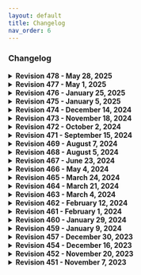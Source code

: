 ```yaml
---
layout: default
title: Changelog
nav_order: 6
---
```


### Changelog

<details markdown="1">
<summary><strong>Revision 478 - May 28, 2025</strong></summary>

### Added

**Gameplay Mechanics**
- [Hold to Overclock while scanning 1.0.1](https://www.nexusmods.com/cyberpunk2077/mods/21656)

**Vehicles and Driving**
- [Courier Jobs - Feature Settings 1.0.0](https://www.nexusmods.com/cyberpunk2077/mods/21707)
- [Maelstrom Crystal Coat 1.0.1](https://www.nexusmods.com/cyberpunk2077/mods/21351)
- [Matrix Crystal Coat 1.0.2](https://www.nexusmods.com/cyberpunk2077/mods/21319)
- [Mizutani Shion horn fix 1.01](https://www.nexusmods.com/cyberpunk2077/mods/21518)

**Bug Fixes**
- [Psycho Killer Reward - Restored 1.0](https://www.nexusmods.com/cyberpunk2077/mods/15497)

### Updated

**Gameplay Mechanics**
- [Movement And Camera Tweaks 1.4](https://www.nexusmods.com/cyberpunk2077/mods/4039)
- [Neuralware - Chipware Expansion 1.1.9](https://www.nexusmods.com/cyberpunk2077/mods/19798)
- [Stealthrunner 1.8.2](https://www.nexusmods.com/cyberpunk2077/mods/7616)

**NPC Interactions**
- [Rita Wheeler Romanced 2.4.0](https://www.nexusmods.com/cyberpunk2077/mods/9191)
- [River Romanced Enhanced 2.3.1](https://www.nexusmods.com/cyberpunk2077/mods/4870)

**World Interactions**
- [Immersive Rippers 2.4.0](https://www.nexusmods.com/cyberpunk2077/mods/7064)
- [NCI Addon - Badlands and Pacifica 1.4.0](https://www.nexusmods.com/cyberpunk2077/mods/15138)
- [NCI Addon - Heywood 1.3.0](https://www.nexusmods.com/cyberpunk2077/mods/14806)
- [Night City Interactions - Core 3.5.0](https://www.nexusmods.com/cyberpunk2077/mods/5519)

**Vehicles and Driving**
- [TwinTone Stores 1.0.3](https://www.nexusmods.com/cyberpunk2077/mods/19992)

**Weapons**
- [Trigger Mode Control 2.7.3](https://www.nexusmods.com/cyberpunk2077/mods/13077)

**Aesthetics**
- [Enhanced Craft 4.0.5](https://www.nexusmods.com/cyberpunk2077/mods/4378)
- [Immersive Timeskip 2.1.4](https://www.nexusmods.com/cyberpunk2077/mods/5115)

**UI**
- [Muted Markers 2.3.2](https://www.nexusmods.com/cyberpunk2077/mods/1727)
- [Native Settings UI Side Menu Add-on 1.3.8](https://www.nexusmods.com/cyberpunk2077/mods/16218)
- [Revised Backpack 0.9.9](https://www.nexusmods.com/cyberpunk2077/mods/17642)
- [Untrack Quest Ultimate 3.1.0](https://www.nexusmods.com/cyberpunk2077/mods/6328)

**Quality of Life**
- [Custom Quickslots 5.1.6](https://www.nexusmods.com/cyberpunk2077/mods/3096)
- [Metro Pocket Guide 1.2.8](https://www.nexusmods.com/cyberpunk2077/mods/11882)

**Bug Fixes**
- [Deceptious Bug Fixes 1.1.11](https://www.nexusmods.com/cyberpunk2077/mods/18318)
- [Judy Identity Privacy 1.1](https://www.nexusmods.com/cyberpunk2077/mods/17486)
- [Quickhack Fixes 1.2.16](https://www.nexusmods.com/cyberpunk2077/mods/18290)

**Utility**
- [ArchiveXL 1.23.0](https://www.nexusmods.com/cyberpunk2077/mods/4198)
- [Codeware 1.16.0](https://www.nexusmods.com/cyberpunk2077/mods/7780)
- [TweakXL 1.10.10](https://www.nexusmods.com/cyberpunk2077/mods/4197)

</details>

<details markdown="1">
<summary><strong>Revision 477 - May 1, 2025</strong></summary>

### Added

**Gameplay Mechanics**
- [Better Movement - QOL Jog 1.0](https://www.nexusmods.com/cyberpunk2077/mods/20234)
- [Neuralware - Chipware Expansion 1.1.6](https://www.nexusmods.com/cyberpunk2077/mods/19798)
- [Pyromania Unchained 1.1.3](https://www.nexusmods.com/cyberpunk2077/mods/19517)
- [Radial Breach 1.0.1](https://www.nexusmods.com/cyberpunk2077/mods/21077)

**NPC Interactions**
- [Gone Away - Better Partner Suspended Behaviour 0.9.0](https://www.nexusmods.com/cyberpunk2077/mods/19412)

**World Interactions**
- [Immersive Bartenders 2.0.0](https://www.nexusmods.com/cyberpunk2077/mods/7203)
- [Immersive Bartenders - Dogtown 2.0.0](https://www.nexusmods.com/cyberpunk2077/mods/10372)
- [NCI Addon - City Center 1.0.0](https://www.nexusmods.com/cyberpunk2077/mods/21018)
- [Pachinko Button - Gambling System 1.1.0](https://www.nexusmods.com/cyberpunk2077/mods/19889)
- [Playable Blackjack - Gambling System 1.0.7](https://www.nexusmods.com/cyberpunk2077/mods/19575)

**Vehicles and Driving**
- [Fixed NPC Vehicle Reactions 1.0.0](https://www.nexusmods.com/cyberpunk2077/mods/19530)
- [TwinTone Stores 1.0.2](https://www.nexusmods.com/cyberpunk2077/mods/19992)

**Weapons**
- [Gold Machetes for Valentinos 1.0](https://www.nexusmods.com/cyberpunk2077/mods/19377)
- [Jackie's Machete 1.0.1](https://www.nexusmods.com/cyberpunk2077/mods/19608)
- [Mox Cache - New Iconic Weapons 1.0.0](https://www.nexusmods.com/cyberpunk2077/mods/20073)
- [Tyger Cache - New Iconic Weapons 1.0.0](https://www.nexusmods.com/cyberpunk2077/mods/20827)

**Cyberware**
- [Alternative Berserk 1.0.1](https://www.nexusmods.com/cyberpunk2077/mods/20393)
- [Berserk Unchained - Remove tunnelvision from VFX 0](https://www.nexusmods.com/cyberpunk2077/mods/14203)

**Aesthetics**
- [Cutscene Weapon Swapper 1.4.1](https://www.nexusmods.com/cyberpunk2077/mods/20743)

**UI**
- [Better Quality Sort 1.1.1](https://www.nexusmods.com/cyberpunk2077/mods/20267)
- [Quickhacks sort by slot 0.0.0.3](https://www.nexusmods.com/cyberpunk2077/mods/11425)

**Quality of Life**
- [Mute Menu Humming - Mute Menu Inventory and Scan Humming 1.2](https://www.nexusmods.com/cyberpunk2077/mods/18781)

**Bug Fixes**
- [Bolt Shot FX Reset Fix 1.1.3](https://www.nexusmods.com/cyberpunk2077/mods/19036)
- [Bug Fix - Base Fists and Arm Cyberware Attack Speed Fix 2.12.2024.04.09](https://www.nexusmods.com/cyberpunk2077/mods/14130)
- [Disappearing Enemy Health Bar Fix LHUD 1.0](https://www.nexusmods.com/cyberpunk2077/mods/19815)
- [Disappearing Enemy Health Bar Fix - Show Player Health Bar When Scanning 1.1](https://www.nexusmods.com/cyberpunk2077/mods/19815)
- [Disappearing NPC and Vehicle Fix - Ultra Light 1.0](https://www.nexusmods.com/cyberpunk2077/mods/19628)
- [Hammers are not bats 1.0.2](https://www.nexusmods.com/cyberpunk2077/mods/20217)
- [Mod Settings - Gallery Patch 1.0.0](https://www.nexusmods.com/cyberpunk2077/mods/21169)

**Utility**
- [VendorsXL 1.0.2](https://www.nexusmods.com/cyberpunk2077/mods/19679)

### Updated

**Gameplay Mechanics**
- [Buttslinger Quickmelee 2.0.0](https://www.nexusmods.com/cyberpunk2077/mods/10556)
- [Keep Drawing The Line 3.4.1](https://www.nexusmods.com/cyberpunk2077/mods/7198)
- [Keep Drawing The Line - Invisible Standby Line alt](https://www.nexusmods.com/cyberpunk2077/mods/7198)
- [Melee Attacks Fixes And Enhancements 0.37](https://www.nexusmods.com/cyberpunk2077/mods/16921)
- [Overclock Overheat 1.6.0](https://www.nexusmods.com/cyberpunk2077/mods/14255)
- [Ricochet Redux 4.1.1](https://www.nexusmods.com/cyberpunk2077/mods/7197)
- [Stealthrunner 1.8.1](https://www.nexusmods.com/cyberpunk2077/mods/7616)
- [Trace Position Overhaul 2.1.1](https://www.nexusmods.com/cyberpunk2077/mods/12445)
- [SynthDose 1.3.9](https://www.nexusmods.com/cyberpunk2077/mods/14094)

**Enemies and Difficulty**
- [Random Netrunners 1.2.1](https://www.nexusmods.com/cyberpunk2077/mods/16475)

**NPC Interactions**
- [Apartment Cats - Corpo Plaza 2.2.1](https://www.nexusmods.com/cyberpunk2077/mods/6329)
- [Apartment Cats - Custom Cats 1.3.0](https://www.nexusmods.com/cyberpunk2077/mods/6837)
- [Apartment Cats - Japantown 2.2.2](https://www.nexusmods.com/cyberpunk2077/mods/6493)
- [Apartment Cats - Northside Motel 2.2.1](https://www.nexusmods.com/cyberpunk2077/mods/6379)
- [Apartment Cats - The Glen 2.1.1](https://www.nexusmods.com/cyberpunk2077/mods/6276)
- [Flaming Crotch Man Romanced 1.3.0](https://www.nexusmods.com/cyberpunk2077/mods/9573)
- [I Really Want To Stay At Your House - Judy 3.4.0](https://www.nexusmods.com/cyberpunk2077/mods/8753)
- [I Really Want To Stay At Your House - Kerry 3.3.0](https://www.nexusmods.com/cyberpunk2077/mods/8806)
- [I Really Want To Stay At Your House - Panam 3.3.0](https://www.nexusmods.com/cyberpunk2077/mods/8775)
- [I Really Want To Stay At Your House - River 3.3.0](https://www.nexusmods.com/cyberpunk2077/mods/8826)
- [Judy Romanced Enhanced 2.3.3](https://www.nexusmods.com/cyberpunk2077/mods/4508)
- [Panam Romanced Enhanced 2.4.0](https://www.nexusmods.com/cyberpunk2077/mods/4626)
- [Pet Your Cat 2.3.0](https://www.nexusmods.com/cyberpunk2077/mods/6198)
- [River Romanced Enhanced 2.3.0](https://www.nexusmods.com/cyberpunk2077/mods/4870)
- [Romance Hangouts Enhanced 2.1.2](https://www.nexusmods.com/cyberpunk2077/mods/11590)

**World Interactions**
- [Immersive Food Vendors 1.1.1h](https://www.nexusmods.com/cyberpunk2077/mods/7322)
- [Immersive Food Vendors - Dogtown 1.0.3](https://www.nexusmods.com/cyberpunk2077/mods/10393)
- [Immersive Rippers 2.3.0](https://www.nexusmods.com/cyberpunk2077/mods/7064)
- [NCI Addon - Heywood 1.2.0](https://www.nexusmods.com/cyberpunk2077/mods/14806)
- [NCI Addon - Santo Domingo 1.1.0](https://www.nexusmods.com/cyberpunk2077/mods/19005)
- [Night City Interactions - Core 3.4.0](https://www.nexusmods.com/cyberpunk2077/mods/5519)

**Weapons**
- [Better Chimera Mods 1.1.1](https://www.nexusmods.com/cyberpunk2077/mods/18209)
- [Extra Iconics 2.0.2](https://www.nexusmods.com/cyberpunk2077/mods/15889)
- [Nomad Cache - New Iconic Weapons 1.0.1](https://www.nexusmods.com/cyberpunk2077/mods/19234)
- [Ronin 1.0.1](https://www.nexusmods.com/cyberpunk2077/mods/18595)
- [Trigger Mode Control 2.7.2](https://www.nexusmods.com/cyberpunk2077/mods/13077)

**Cyberware**
- [Berserk Unchained 2.3.1](https://www.nexusmods.com/cyberpunk2077/mods/14203)
- [Berserk Unchained - Partial CD cd-2.0.1](https://www.nexusmods.com/cyberpunk2077/mods/14203)
- [Black Chrome 1.1.8](https://www.nexusmods.com/cyberpunk2077/mods/16031)
- [Extra Berserks 1.2.1](https://www.nexusmods.com/cyberpunk2077/mods/14236)
- [Extra Hands 2.1.1](https://www.nexusmods.com/cyberpunk2077/mods/12325)
- [Jarngreipr 1.3.2](https://www.nexusmods.com/cyberpunk2077/mods/12591)
- [Optical Camo Realism and Utility - Camo Partial CD cd-2.0.1](https://www.nexusmods.com/cyberpunk2077/mods/15308)

**Aesthetics**
- [Immersive Timeskip 2.1.3](https://www.nexusmods.com/cyberpunk2077/mods/5115)
- [Preem Scopes 0.17.2](https://www.nexusmods.com/cyberpunk2077/mods/10021)

**UI**
- [Fading Crosshairs 1.2.2](https://www.nexusmods.com/cyberpunk2077/mods/16092)
- [Inventory Adjustments Hub 1.1](https://www.nexusmods.com/cyberpunk2077/mods/19632)
- [Limited HUD 2.18.0](https://www.nexusmods.com/cyberpunk2077/mods/2592)
- [Native Settings UI Side Menu Add-on 1.3.7](https://www.nexusmods.com/cyberpunk2077/mods/16218)
- [Quickhack Loadouts 1.4.0](https://www.nexusmods.com/cyberpunk2077/mods/11682)
- [Revised Backpack 0.9.8](https://www.nexusmods.com/cyberpunk2077/mods/17642)

**Quality of Life**
- [Custom Quickslots 5.1.5](https://www.nexusmods.com/cyberpunk2077/mods/3096)
- [Smarter Scrapper 2.3.5](https://www.nexusmods.com/cyberpunk2077/mods/2687)

**Bug Fixes**
- [Deceptious Bug Fixes 1.1.10](https://www.nexusmods.com/cyberpunk2077/mods/18318)
- [Fix Advert Animations 1.1](https://www.nexusmods.com/cyberpunk2077/mods/17726)
- [Quickhack Fixes 1.2.10](https://www.nexusmods.com/cyberpunk2077/mods/18290)

**Utility**
- [ArchiveXL 1.22.0](https://www.nexusmods.com/cyberpunk2077/mods/4198)
- [redscript 0.5.28](https://www.nexusmods.com/cyberpunk2077/mods/1511)
- [Reflex is Cool 1.0.2](https://www.nexusmods.com/cyberpunk2077/mods/15963)
- [TweakXL 1.10.9](https://www.nexusmods.com/cyberpunk2077/mods/4197)

**Removed**

- [Artistic 1.4.0](https://www.nexusmods.com/cyberpunk2077/mods/13066)
- [Authentic Shift 2.12.39](https://www.nexusmods.com/cyberpunk2077/mods/6823)
- [Optical Camo Realism and Utility - Stealthrunner Compatibility](https://www.nexusmods.com/cyberpunk2077/mods/15308)

</details>

<details markdown="1">
<summary><strong>Revision 476 - January 25, 2025</strong></summary>

### Added Mods

**Gameplay Mechanics**

- [Fighting Gangs Allowed - Reasonable Police 1.0](https://www.nexusmods.com/cyberpunk2077/mods/19189)

**World Interactions**

- [NCI Addon - Santo Domingo 1.0.1](https://www.nexusmods.com/cyberpunk2077/mods/19005)

**Weapons**

- [Nomad Cache - New Iconic Weapons 1.0](https://www.nexusmods.com/cyberpunk2077/mods/19234)

### Updated Mods

**Gameplay Mechanics**

- [Keep Drawing The Line 3.3.4](https://www.nexusmods.com/cyberpunk2077/mods/7198)

- [Ricochet Redux 4.0.5](https://www.nexusmods.com/cyberpunk2077/mods/7197)

**Quests**

- [Artistic 1.4.0](https://www.nexusmods.com/cyberpunk2077/mods/13066)

**NPC Interactions**

- [I Really Want To Stay At Your House - Judy 3.3.1](https://www.nexusmods.com/cyberpunk2077/mods/8753)

- [I Really Want To Stay At Your House - Kerry 3.2.1](https://www.nexusmods.com/cyberpunk2077/mods/8806)

- [I Really Want To Stay At Your House - Panam 3.2.1](https://www.nexusmods.com/cyberpunk2077/mods/8775)

- [I Really Want To Stay At Your House - River 3.2.1](https://www.nexusmods.com/cyberpunk2077/mods/8826)

- [Panam Romanced Enhanced 2.3.3](https://www.nexusmods.com/cyberpunk2077/mods/4626)

- [Romance Hangouts Enhanced 2.1.1](https://www.nexusmods.com/cyberpunk2077/mods/11590)

**World Interactions**

- [Immersive Rippers 2.2.5](https://www.nexusmods.com/cyberpunk2077/mods/7064)

- [Immersive Rippers - Dogtown 1.2.0](https://www.nexusmods.com/cyberpunk2077/mods/10255)

- [NCI Addon - Badlands and Pacifica 1.3.3](https://www.nexusmods.com/cyberpunk2077/mods/15138)

- [NCI Addon - Heywood 1.1.3](https://www.nexusmods.com/cyberpunk2077/mods/14806)

- [Night City Interactions - Core 3.3.5](https://www.nexusmods.com/cyberpunk2077/mods/5519)

- [Parking Spots Enhanced 1.2.2](https://www.nexusmods.com/cyberpunk2077/mods/15708)

**Weapons**

- [Extra Iconics 2.0.0](https://www.nexusmods.com/cyberpunk2077/mods/15889)

- [Trigger Mode Control 2.5.0](https://www.nexusmods.com/cyberpunk2077/mods/13077)

**Aesthetics**

- [Equipment-EX 1.2.8](https://www.nexusmods.com/cyberpunk2077/mods/6945)

**UI**

- [Cleaner Main Menu and Pause Menu 2.2](https://www.nexusmods.com/cyberpunk2077/mods/10285)

- [Limited HUD 2.16.2](https://www.nexusmods.com/cyberpunk2077/mods/2592)

- [Revised Backpack 0.9.6](https://www.nexusmods.com/cyberpunk2077/mods/17642)

**Bug Fixes**

- [Deceptious Bug Fixes 1.1.5](https://www.nexusmods.com/cyberpunk2077/mods/18318)

- [Quickhack Fixes 1.2.0](https://www.nexusmods.com/cyberpunk2077/mods/18290)

**Utility**

- [ArchiveXL 1.21.1](https://www.nexusmods.com/cyberpunk2077/mods/4198)

- [Codeware 1.15.0](https://www.nexusmods.com/cyberpunk2077/mods/7780)

- [Cyber Engine Tweaks 1.35.0](https://www.nexusmods.com/cyberpunk2077/mods/107)

- [RED4ext 1.27.0](https://www.nexusmods.com/cyberpunk2077/mods/2380)

</details>

<details markdown="1">
<summary><strong>Revision 475 - January 5, 2025</strong></summary>

### Added Mods

**Gameplay Mechanics**

- [Movement And Camera Tweaks 1.35](https://www.nexusmods.com/cyberpunk2077/mods/4039)

**Quests**

- [Artistic 1.3.3](https://www.nexusmods.com/cyberpunk2077/mods/13066)

**Weapons**

- [DR-10 Wormhole Smart Revolver 1.0.2](https://www.nexusmods.com/cyberpunk2077/mods/10541)

- [Plan C - Japantown Stash Wall Fix swf-1.0](https://www.nexusmods.com/cyberpunk2077/mods/13461)

- [Ronin 1.0b-MAIN](https://www.nexusmods.com/cyberpunk2077/mods/18595)

**Cyberware**

- [Optical Camo Realism and Utility - Free Perk activations perks-1.0.0](https://www.nexusmods.com/cyberpunk2077/mods/15308)

**Quality of Life**

- [The Passenger - Feature Settings 1.1.0](https://www.nexusmods.com/cyberpunk2077/mods/18380)

**Bug Fixes**

- [Quickhack Fixes 1.1.0](https://www.nexusmods.com/cyberpunk2077/mods/18290)

- [Slow Firing Rate on Longer Saves Bug Fix 1.0.0](https://www.nexusmods.com/cyberpunk2077/mods/18768)

### Updated Mods

**Gameplay Mechanics**

- [Stealthrunner 1.8.0](https://www.nexusmods.com/cyberpunk2077/mods/7616)

- [SynthDose 1.3.6](https://www.nexusmods.com/cyberpunk2077/mods/14094)

**Enemies and Difficulty**

- [No shooting delay 1.1](https://www.nexusmods.com/cyberpunk2077/mods/15559)

**NPC Interactions**

- [Judy Romanced Enhanced 2.3.1](https://www.nexusmods.com/cyberpunk2077/mods/4508)

- [Romance Hangouts Enhanced 2.0.1](https://www.nexusmods.com/cyberpunk2077/mods/11590)

**World Interactions**

- [Dance Off 1.1.0](https://www.nexusmods.com/cyberpunk2077/mods/10615)

- [Immersive Rippers 2.2.3](https://www.nexusmods.com/cyberpunk2077/mods/7064)

**Weapons**

- [Extra Iconics 1.2.3](https://www.nexusmods.com/cyberpunk2077/mods/15889)

- [Modular Kyubi Revamp 1.0.1](https://www.nexusmods.com/cyberpunk2077/mods/14662)

**Cyberware**

- [Heat Converter 1.2.0](https://www.nexusmods.com/cyberpunk2077/mods/11820)

- [Jarngreipr 1.3.0](https://www.nexusmods.com/cyberpunk2077/mods/12591)

**Aesthetics**

- [Immersive Timeskip 2.1.2](https://www.nexusmods.com/cyberpunk2077/mods/5115)

**UI**

- [Filter Saves by Lifepath and Type 1.5.0](https://www.nexusmods.com/cyberpunk2077/mods/3400)

- [Limited HUD 2.15.8](https://www.nexusmods.com/cyberpunk2077/mods/2592)

- [Untrack Quest Ultimate 2.7.4](https://www.nexusmods.com/cyberpunk2077/mods/6328)

**Quality of Life**

- [Flashback Fixer 1.2](https://www.nexusmods.com/cyberpunk2077/mods/16236)

**Bug Fixes**

- [Deceptious Bug Fixes 1.1.4](https://www.nexusmods.com/cyberpunk2077/mods/18318)

- [Status Bar Bug Fixes 1.7](https://www.nexusmods.com/cyberpunk2077/mods/4316)

**Utility**

- [ArchiveXL 1.19.4](https://www.nexusmods.com/cyberpunk2077/mods/4198)

- [Codeware 1.14.0](https://www.nexusmods.com/cyberpunk2077/mods/7780)

- [TweakXL 1.10.7](https://www.nexusmods.com/cyberpunk2077/mods/4197)

### Removed Mods

- [Named Saves 2.5.0](https://www.nexusmods.com/cyberpunk2077/mods/4521)

</details>

<details markdown="1">
<summary><strong>Revision 474 - December 14, 2024</strong></summary>

### Added Mods

**Vehicles and Driving**

- [All Vehicles Can Steer 1.0.0](https://www.nexusmods.com/cyberpunk2077/mods/18210)

**Weapons**

- [Better Chimera Mods 1.1.0](https://www.nexusmods.com/cyberpunk2077/mods/18209)

- [Masamune and Nowaki Revamp 1.1.0](https://www.nexusmods.com/cyberpunk2077/mods/18208)

**Bug Fixes**

- [Deceptious Bug Fixes 1.1.1](https://www.nexusmods.com/cyberpunk2077/mods/18318)

- [Enemies Dodging Fix 0.11](https://www.nexusmods.com/cyberpunk2077/mods/17923)

### Updated Mods

**Gameplay Mechanics**

- [Melee Attacks Fixes And Enhancements 0.31](https://www.nexusmods.com/cyberpunk2077/mods/16921)

- [Overclock Overheat 1.5](https://www.nexusmods.com/cyberpunk2077/mods/14255)

- [Set Bonuses 2.1u3](https://www.nexusmods.com/cyberpunk2077/mods/8103)

- [Sonic Shock Prevents Trace (restored) 1.3.0](https://www.nexusmods.com/cyberpunk2077/mods/11438)

- [Stealthrunner 1.7.0](https://www.nexusmods.com/cyberpunk2077/mods/7616)

- [SynthDose 1.3.5](https://www.nexusmods.com/cyberpunk2077/mods/14094)

- [Trace Position Overhaul 2.0.0](https://www.nexusmods.com/cyberpunk2077/mods/12445)

**Enemies and Difficulty**

- [Random Netrunners 1.1.0](https://www.nexusmods.com/cyberpunk2077/mods/16475)

**NPC Interactions**

- [Panam Romanced Enhanced 2.3.2](https://www.nexusmods.com/cyberpunk2077/mods/4626)

**World Interactions**

- [Gambling System - Roulette 1.0.13](https://www.nexusmods.com/cyberpunk2077/mods/15450)

- [Immersive Rippers 2.2.2](https://www.nexusmods.com/cyberpunk2077/mods/7064)

- [Immersive Rippers - Dogtown 1.1.1](https://www.nexusmods.com/cyberpunk2077/mods/10255)

- [Night City Interactions - Core 3.3.3](https://www.nexusmods.com/cyberpunk2077/mods/5519)

- [NCI Addon - Badlands and Pacifica 1.3.1](https://www.nexusmods.com/cyberpunk2077/mods/15138)

- [NCI Addon - Heywood 1.1.1](https://www.nexusmods.com/cyberpunk2077/mods/14806)

- [NCI Addon - Watson 1.3.3](https://www.nexusmods.com/cyberpunk2077/mods/14804)

- [Parking Spots Enhanced 1.2.1](https://www.nexusmods.com/cyberpunk2077/mods/15708)

**Weapons**

- [Extra Iconics 1.2.1](https://www.nexusmods.com/cyberpunk2077/mods/15889)

- [Trigger Mode Control 2.4.0](https://www.nexusmods.com/cyberpunk2077/mods/13077)

**Cyberware**

- [Black Chrome 1.1.6](https://www.nexusmods.com/cyberpunk2077/mods/16031)

- [Extra Hands 2.0.3](https://www.nexusmods.com/cyberpunk2077/mods/12325)

**Aesthetics**

- [Enhanced Craft 4.0.4](https://www.nexusmods.com/cyberpunk2077/mods/4378)

- [Equipment-EX 1.2.7](https://www.nexusmods.com/cyberpunk2077/mods/6945)

**UI**

- [Limited HUD 2.15.6](https://www.nexusmods.com/cyberpunk2077/mods/2592)

- [Loot Icons Extension Light 1.5](https://www.nexusmods.com/cyberpunk2077/mods/16386)

- [Native Settings UI Side Menu Add-on 1.3.4](https://www.nexusmods.com/cyberpunk2077/mods/16218)

- [Revised Backpack 0.9.5](https://www.nexusmods.com/cyberpunk2077/mods/17642)

- [Untrack Quest Ultimate 2.7.3](https://www.nexusmods.com/cyberpunk2077/mods/6328)

**Quality of Life**

- [Faster Checkpoints 1.1.1](https://www.nexusmods.com/cyberpunk2077/mods/9724)

- [Throttled Activity Log 1.1](https://www.nexusmods.com/cyberpunk2077/mods/17674)

**Utility**

- [ArchiveXL 1.18.0](https://www.nexusmods.com/cyberpunk2077/mods/4198)

- [Codeware 1.13.0](https://www.nexusmods.com/cyberpunk2077/mods/7780)

- [Cyber Engine Tweaks 1.34.1](https://www.nexusmods.com/cyberpunk2077/mods/107)

- [RED4ext 1.26.1](https://www.nexusmods.com/cyberpunk2077/mods/2380)

### Removed Mods

- [Appearance Change Unlocker 2.3.1](https://www.nexusmods.com/cyberpunk2077/mods/3850)

- [Artistic 1.3.1](https://www.nexusmods.com/cyberpunk2077/mods/13066)

- [Car Modification Shop 2.1.2.0](https://www.nexusmods.com/cyberpunk2077/mods/4034)

- [Delamain No. 22 1.3](https://www.nexusmods.com/cyberpunk2077/mods/14405)

- [Diverse Death Screens 2024-03-24](https://www.nexusmods.com/cyberpunk2077/mods/12673)

- [DR-10 Wormhole Smart Revolver 1.0.2](https://www.nexusmods.com/cyberpunk2077/mods/10541)

- [DR-10 Wormhole Smart Revolver Rebalance 1.0](https://www.nexusmods.com/cyberpunk2077/mods/11600)

- [Extra Vehicle Controls 2.0h](https://www.nexusmods.com/cyberpunk2077/mods/3225)

- [Fix Adrenaline (Overshield) Decay 1.5](https://www.nexusmods.com/cyberpunk2077/mods/9921)

- [Mark To Sell 2.5.1](https://www.nexusmods.com/cyberpunk2077/mods/4725)

- [Missing Lipsync Bug Fix 1.0.0](https://www.nexusmods.com/cyberpunk2077/mods/17707)

- [Nano Drone 1.6](https://www.nexusmods.com/cyberpunk2077/mods/3419)

- [QoL - Fix for holotext shadows with RT or PT 1.0.0](https://www.nexusmods.com/cyberpunk2077/mods/8663)

- [Repeating Synaptic Accelerator Bug Fix 1.0](https://www.nexusmods.com/cyberpunk2077/mods/12850)

- [Small TV Channels Fix 1.0.0](https://www.nexusmods.com/cyberpunk2077/mods/14165)

- [Stanley's Morning Audio Fix 1.0.0](https://www.nexusmods.com/cyberpunk2077/mods/14042)

- [The Passenger 1.5.0](https://www.nexusmods.com/cyberpunk2077/mods/10731)

- [TV Audio Fixes 1.2.0](https://www.nexusmods.com/cyberpunk2077/mods/14014)

- [TV Adverts Fixes 1.1.0](https://www.nexusmods.com/cyberpunk2077/mods/13973)

- [V's Apartment TV Volume Fix 1.0.0](https://www.nexusmods.com/cyberpunk2077/mods/15893)

- [Vehicle Durability Display 1.0.2](https://www.nexusmods.com/cyberpunk2077/mods/16559)

- [Vehicle Pack - Basic 1.8.2](https://www.nexusmods.com/cyberpunk2077/mods/4625)

- [Vehicle Pack - Corpo 1.0.0](https://www.nexusmods.com/cyberpunk2077/mods/4539)

- [Vehicle Pack - Gangs 1.1.0](https://www.nexusmods.com/cyberpunk2077/mods/4509)

- [Virtual Car Dealer 2.2.3](https://www.nexusmods.com/cyberpunk2077/mods/4454)

- [Virtual Car Dealer - Browser Extension 2.1.1](https://www.nexusmods.com/cyberpunk2077/mods/4454)

</details>

<details markdown="1">
<summary><strong>Revision 473 - November 18, 2024</strong></summary>

### Added Mods

**Gameplay Mechanics**

- [Melee Attacks Fixes And Enhancements 0.2](https://www.nexusmods.com/cyberpunk2077/mods/16921)

**World Interactions**

- [React To Horn - Get out of my way NPC 1.2.0](https://www.nexusmods.com/cyberpunk2077/mods/16965)

**Weapons**

- [Divided Faster Projectiles 1.0](https://www.nexusmods.com/cyberpunk2077/mods/16950)

**Cyberware**

- [Intuitive Projectile Launcher System 1.0](https://www.nexusmods.com/cyberpunk2077/mods/13928)

**Aesthetics**

- [Delete -A Few Weeks Tops- Vik Voiceline 1.0](https://www.nexusmods.com/cyberpunk2077/mods/16932)

- [Judy Identity Privacy- for Male V 1.0](https://www.nexusmods.com/cyberpunk2077/mods/17486)

**UI**

- [Improved NCPD Map Filters 2.0](https://www.nexusmods.com/cyberpunk2077/mods/17488)

- [Loot Icons Extension Light 1.4](https://www.nexusmods.com/cyberpunk2077/mods/16386)

- [Pre-2.0 NCPD Scanner Map Icons 1.0](https://www.nexusmods.com/cyberpunk2077/mods/17442)

- [Revised Backpack 0.9.2](https://www.nexusmods.com/cyberpunk2077/mods/17642)

- [Sort Ripperdoc Inventory 1.0](https://www.nexusmods.com/cyberpunk2077/mods/17630)

- [Throttled Activity Log 1.0](https://www.nexusmods.com/cyberpunk2077/mods/17674)

**Bug Fixes**

- [Fix Advert Animations 1.0](https://www.nexusmods.com/cyberpunk2077/mods/17726)

- [Glen Apartment - Pool Table 8-Ball Fix 1.0](https://www.nexusmods.com/cyberpunk2077/mods/11107)

- [Missing Lipsync Bug Fix 1.0.0](https://www.nexusmods.com/cyberpunk2077/mods/17707)

### Updated Mods

**Gameplay Mechanics**

- [Stealth Remote Control Cars and Turrets 1.1.1](https://www.nexusmods.com/cyberpunk2077/mods/9939)

- [SynthDose 1.3.3](https://www.nexusmods.com/cyberpunk2077/mods/14094)

- [Weapon Handling Control 2.2.1](https://www.nexusmods.com/cyberpunk2077/mods/11474)

**NPC Interactions**

- [Judy Romanced Enhanced 2.3.0](https://www.nexusmods.com/cyberpunk2077/mods/4508)

**World Interactions**

- [Gambling System - Roulette 1.0.10](https://www.nexusmods.com/cyberpunk2077/mods/15450)

**Vehicles and Driving**

- [Virtual Car Dealer 2.2.2](https://www.nexusmods.com/cyberpunk2077/mods/4454)

**Weapons**

- [Borg Malorian Restored 1.6.0](https://www.nexusmods.com/cyberpunk2077/mods/9213)

- [Extra Iconics 1.1.8](https://www.nexusmods.com/cyberpunk2077/mods/15889)

- [Trigger Mode Control 2.3.0](https://www.nexusmods.com/cyberpunk2077/mods/13077)

**Cyberware**

- [Black Chrome 1.1.2](https://www.nexusmods.com/cyberpunk2077/mods/16031)

- [Extra Hands 2.0.2](https://www.nexusmods.com/cyberpunk2077/mods/12325)

- [Jarngreipr 1.2.1](https://www.nexusmods.com/cyberpunk2077/mods/12591)

- [Megingjord 1.3.2](https://www.nexusmods.com/cyberpunk2077/mods/12664)

**Aesthetics**

- [Equipment-EX 1.2.6](https://www.nexusmods.com/cyberpunk2077/mods/6945)

**UI**

- [Limited HUD 2.15.5](https://www.nexusmods.com/cyberpunk2077/mods/2592)

- [Mark To Sell 2.5.1](https://www.nexusmods.com/cyberpunk2077/mods/4725)

- [Muted Markers 2.3.1](https://www.nexusmods.com/cyberpunk2077/mods/1727)

- [Quick Message Exit 1.0.3](https://www.nexusmods.com/cyberpunk2077/mods/9377)

- [Quickhack Loadouts 1.3.1](https://www.nexusmods.com/cyberpunk2077/mods/11682)

- [Untrack Quest Ultimate 2.7.2](https://www.nexusmods.com/cyberpunk2077/mods/6328)

**Quality of Life**

- [Custom Quickslots 5.1.4](https://www.nexusmods.com/cyberpunk2077/mods/3096)

- [Metro Pocket Guide 1.2.7](https://www.nexusmods.com/cyberpunk2077/mods/11882)

**Bug Fixes**

- [In Cold Blood - NPC Execution Fix 1.2](https://www.nexusmods.com/cyberpunk2077/mods/14880)

**Utility**

- [ArchiveXL 1.17.0](https://www.nexusmods.com/cyberpunk2077/mods/4198)

- [Codeware 1.12.9](https://www.nexusmods.com/cyberpunk2077/mods/7780)

- [Deceptious Quest Core 3.1.0](https://www.nexusmods.com/cyberpunk2077/mods/7831)

### Removed Mods

- [Arcade Anywhere 1.0.1](https://www.nexusmods.com/cyberpunk2077/mods/12378)

- [Bug Fix - Base Fists and Arm Cyberware Attack Speed Fix 2.12.2024.04.09](https://www.nexusmods.com/cyberpunk2077/mods/14130)

- [Computer Anywhere 1.1.1](https://www.nexusmods.com/cyberpunk2077/mods/12520)

- [Dynamic Cherry Blossoms 1.0](https://www.nexusmods.com/cyberpunk2077/mods/16071)

- [Dynamic Graffiti 1.0](https://www.nexusmods.com/cyberpunk2077/mods/16414)

- [Idle Anywhere 1.2.1](https://www.nexusmods.com/cyberpunk2077/mods/8038)

- [Night City Recolor 0.1](https://www.nexusmods.com/cyberpunk2077/mods/15991)

- [Relic Effect Periods 2.0.0](https://www.nexusmods.com/cyberpunk2077/mods/5113)

- [Stay Hydrated - Stay Nourished - Stay Healthy 1.1](https://www.nexusmods.com/cyberpunk2077/mods/15220)

- [Stock Market and News System 1.4](https://www.nexusmods.com/cyberpunk2077/mods/6319)

- [TV Anywhere 2.3.0](https://www.nexusmods.com/cyberpunk2077/mods/8162)

</details>

<details markdown="1">
<summary><strong>Revision 472 - October 2, 2024</strong></summary>

### Added Mods

**UI**

- [Vehicle Durability Display ](https://www.nexusmods.com/cyberpunk2077/mods/16559)

**Bug Fixes**

- [Car Dodge Stutter Fix 0.1](https://www.nexusmods.com/cyberpunk2077/mods/16720)
- [Decals Flickering Fix 0.12](https://www.nexusmods.com/cyberpunk2077/mods/16579)
- [Rasetsu screens bug fix ](https://www.nexusmods.com/cyberpunk2077/mods/16896)

### Updated Mods

**Gameplay Mechanics**

- [Stealthrunner 1.5.5](https://www.nexusmods.com/cyberpunk2077/mods/7616)

**World Interactions**

- [Night City Interactions - Core 3.3.2](https://www.nexusmods.com/cyberpunk2077/mods/5519)
- [NCI Addon - Watson 1.3.2](https://www.nexusmods.com/cyberpunk2077/mods/14804)

**Weapons**

- [Extra Iconics 1.1.5](https://www.nexusmods.com/cyberpunk2077/mods/15889)
- [Trigger Mode Control 2.2.7](https://www.nexusmods.com/cyberpunk2077/mods/13077)

**Cyberware**

- [Gorilla Grapple 1.1](https://www.nexusmods.com/cyberpunk2077/mods/14183)
- [Megingjord 1.3](https://www.nexusmods.com/cyberpunk2077/mods/12664)

**UI**

- [Native Settings UI Side Menu Add-on 1.3.3](https://www.nexusmods.com/cyberpunk2077/mods/16218)

**Quality of Life**

- [Looting QoL 1.6](https://www.nexusmods.com/cyberpunk2077/mods/14730)

**Bug Fixes**

- [Cop Killer - NCPD Fixes ncpdf-1.3](https://www.nexusmods.com/cyberpunk2077/mods/14652)
- [Passenger Targeting Fix 1.1](https://www.nexusmods.com/cyberpunk2077/mods/16541)

**Utility**

- [Codeware 1.12.8](https://www.nexusmods.com/cyberpunk2077/mods/7780)
- [TweakXL 1.10.5](https://www.nexusmods.com/cyberpunk2077/mods/4197)

### Removed Mods

- [No More Out-Leveling Vendor Items 0.9](https://www.nexusmods.com/cyberpunk2077/mods/12500)

</details>

<details markdown="1">
<summary><strong>Revision 471 - September 15, 2024</strong></summary>
&nbsp; 
  
Updated for and compatible with [version 2.13](https://www.cyberpunk.net/en/news/50818/patch-2-13)

### Added Mods

**Gameplay Mechanics**

- [Dash Fix 1.0.0](https://www.nexusmods.com/cyberpunk2077/mods/16272)

- [Stand After Sliding 0.1.1](https://www.nexusmods.com/cyberpunk2077/mods/16311) 

**Enemies and Difficulty**

- [Random Netrunners 1.0.1](https://www.nexusmods.com/cyberpunk2077/mods/16475) 

**Aesthetics**

- [Dynamic Grafitti 1.0](https://www.nexusmods.com/cyberpunk2077/mods/16414)

- [Less Samurai 1.2](https://www.nexusmods.com/cyberpunk2077/mods/16129)

- [Night City Recolor 0.1](https://www.nexusmods.com/cyberpunk2077/mods/15991)

- [Preem Scopes 0.17.1](https://www.nexusmods.com/cyberpunk2077/mods/10021) 

**UI**

- [Native Settings UI Side Menu Add-on 1.3.2](https://www.nexusmods.com/cyberpunk2077/mods/16218)

**Quality of Life**

- [Flashback Fixer 1.1](https://www.nexusmods.com/cyberpunk2077/mods/16236) 

**Bug Fixes**

- [Eddies Notification Fix 1.01](https://www.nexusmods.com/cyberpunk2077/mods/16420)

- [Passenger Targeting Fix 1.0](https://www.nexusmods.com/cyberpunk2077/mods/16541) 

### Updated Mods

**Gameplay Mechanics**

- [Berserk Unchained 2.1](https://www.nexusmods.com/cyberpunk2077/mods/14203)

- [Sonic Shock Prevents Trace (restored) 1.2.1](https://www.nexusmods.com/cyberpunk2077/mods/11438)

- [Stealthrunner 1.5.4](https://www.nexusmods.com/cyberpunk2077/mods/7616)

- [Trace Position Overhaul 1.4.4](https://www.nexusmods.com/cyberpunk2077/mods/12445)

**Enemies and Difficulty**

- [Challenging Breach Minigame 1.3.3](https://www.nexusmods.com/cyberpunk2077/mods/3661)

**NPC Interactions**

- [I Really Want To Stay At Your House - Judy 3.3.0](https://www.nexusmods.com/cyberpunk2077/mods/8753)

- [I Really Want To Stay At Your House - Kerry 3.2.0](https://www.nexusmods.com/cyberpunk2077/mods/8806)

- [I Really Want To Stay At Your House - Panam 3.2.0](https://www.nexusmods.com/cyberpunk2077/mods/8775)

- [I Really Want To Stay At Your House - River 3.2.0](https://www.nexusmods.com/cyberpunk2077/mods/8826)

- [Panam Romanced Enhanced 2.3.1](https://www.nexusmods.com/cyberpunk2077/mods/4626)

- [Romance Hangouts Enhanced 2.0.0](https://www.nexusmods.com/cyberpunk2077/mods/11590)

**World Interactions**

- [Immersive Rippers 2.2.1](https://www.nexusmods.com/cyberpunk2077/mods/7064)

- [Night City Interactions - Core 3.3.1](https://www.nexusmods.com/cyberpunk2077/mods/5519)

- [NCI Addon - Badlands and Pacifica 1.3.0](https://www.nexusmods.com/cyberpunk2077/mods/15138)

- [NCI Addon - Heywood 1.1.0](https://www.nexusmods.com/cyberpunk2077/mods/14806)

- [NCI Addon - Watson 1.3.0](https://www.nexusmods.com/cyberpunk2077/mods/14804)

- [Parking Spots Enhanced 1.2.0](https://www.nexusmods.com/cyberpunk2077/mods/15708)

**Vehicles and Driving**

- [Virtual Car Dealer 2.2.1](https://www.nexusmods.com/cyberpunk2077/mods/4454)

**Weapons**

- [Extra Iconics 1.1.4](https://www.nexusmods.com/cyberpunk2077/mods/15889)

- [Trigger Mode Control 2.2.5](https://www.nexusmods.com/cyberpunk2077/mods/13077)

**Cyberware**

- [Black Chrome 1.0.4](https://www.nexusmods.com/cyberpunk2077/mods/16031)

- [Extra Berserks 1.0.2](https://www.nexusmods.com/cyberpunk2077/mods/14236)

**Aesthetics**

- [Cleaner Main Menu and Pause Menu 2.13](https://www.nexusmods.com/cyberpunk2077/mods/10285)

- [Equipment-EX 1.2.4](https://www.nexusmods.com/cyberpunk2077/mods/6945)

**UI**

- [Fading Crosshairs 1.2.1](https://www.nexusmods.com/cyberpunk2077/mods/16092)

- [Stash Filters 2.1.2](https://www.nexusmods.com/cyberpunk2077/mods/5298)

**Quality of Life**

- [Custom Quickslots 5.1.2](https://www.nexusmods.com/cyberpunk2077/mods/3096)

- [Looting QoL 1.5](https://www.nexusmods.com/cyberpunk2077/mods/14730)

- [Metro Pocket Guide 1.2.6](https://www.nexusmods.com/cyberpunk2077/mods/11882)

- [Quickhack Loadouts 1.3.0](https://www.nexusmods.com/cyberpunk2077/mods/11682)

- [Replace Weapon Mods 1.2](https://www.nexusmods.com/cyberpunk2077/mods/15409)

**Bug Fixes**

- [In Cold Blood 1.1](https://www.nexusmods.com/cyberpunk2077/mods/14880)

**Utility**

- [ArchiveXL 1.16.9](https://www.nexusmods.com/cyberpunk2077/mods/4198)

- [Codeware 1.12.7](https://www.nexusmods.com/cyberpunk2077/mods/7780)

- [Cyber Engine Tweaks 1.33.0](https://www.nexusmods.com/cyberpunk2077/mods/107)

- [RED4ext 1.25.1](https://www.nexusmods.com/cyberpunk2077/mods/2380)

- [redscript 0.5.27](https://www.nexusmods.com/cyberpunk2077/mods/1511)

### Removed Mods

- [Kanetsugu Short Scope Enhancement 2.12](https://www.nexusmods.com/cyberpunk2077/mods/14146)

- [Quickhacks sort by slot 0.0.0.2](https://www.nexusmods.com/cyberpunk2077/mods/11425)

</details>

<details markdown="1">
<summary><strong>Revision 469 - August 7, 2024</strong></summary>

### Added Mods

**Gameplay Mechanics**

- [Reflex is Cool 1.0.1](https://www.nexusmods.com/cyberpunk2077/mods/15963)

**Enemies and Difficulty**

- [No shooting delay 1.0](https://www.nexusmods.com/cyberpunk2077/mods/15559)

**World Interactions**

- [Gambling System - Roulette 1.0.9](https://www.nexusmods.com/cyberpunk2077/mods/15450)

- [NCI Addon - Badlands and Pacifica Beer Tweak 1.1.1](https://www.nexusmods.com/cyberpunk2077/mods/15138)

- [Parking Spots Enhanced 1.1.0](https://www.nexusmods.com/cyberpunk2077/mods/15708)

- [Wilson's Range 2.0.0](https://www.nexusmods.com/cyberpunk2077/mods/7367)

**Weapons**

- [Extra Iconics 1.1.2](https://www.nexusmods.com/cyberpunk2077/mods/15889)

- [Modular Kyubi Revamp - Damage Increase 1.0](https://www.nexusmods.com/cyberpunk2077/mods/14662)

- [Modular Kyubi Revamp - Precision Rifle 1.0](https://www.nexusmods.com/cyberpunk2077/mods/14662)

**Cyberware**

- [Black Chrome 1.0.3](https://www.nexusmods.com/cyberpunk2077/mods/16031)

**Aesthetics**

- [Dynamic Cherry Blossoms 1.0](https://www.nexusmods.com/cyberpunk2077/mods/16071)

- [Dynamic Wanted Stars 1.0](https://www.nexusmods.com/cyberpunk2077/mods/15449)

- [Gambling Props - Poker Chips and Playing Cards 1.0.1](https://www.nexusmods.com/cyberpunk2077/mods/15229)

**Quality of Life**

- [Crosshair Fade 1.0.2](https://www.nexusmods.com/cyberpunk2077/mods/16092)

**Bug Fixes**

- [V's Apartment TV Volume Fix 1.0.0](https://www.nexusmods.com/cyberpunk2077/mods/15893)

### Updated Mods

**Gameplay Mechanics**

- [Body Shield 1.2](https://www.nexusmods.com/cyberpunk2077/mods/10533)

- [Buttslinger Quickmelee 1.5.0](https://www.nexusmods.com/cyberpunk2077/mods/10556)

- [Overclock Overheat 1.4.1](https://www.nexusmods.com/cyberpunk2077/mods/14255)

- [Ricochet Redux 4.0.4](https://www.nexusmods.com/cyberpunk2077/mods/7197)

- [Stealthrunner 1.5.0](https://www.nexusmods.com/cyberpunk2077/mods/7616)

- [SynthDose - More Drugs 1.2.1](https://www.nexusmods.com/cyberpunk2077/mods/14094)

- [Weapon Handling Control 2.1.1](https://www.nexusmods.com/cyberpunk2077/mods/11474)

**Quests**

- [Encore 2.3.0](https://www.nexusmods.com/cyberpunk2077/mods/8413)

**NPC Interactions**

- [Flaming Crotch Man Romanced 1.2.0](https://www.nexusmods.com/cyberpunk2077/mods/9573)

- [I Really Want To Stay At Your House - Judy 3.2.0](https://www.nexusmods.com/cyberpunk2077/mods/8753)

- [Judy Romanced Enhanced 2.2.0](https://www.nexusmods.com/cyberpunk2077/mods/4508)

- [Panam Romanced Enhanced 2.3.0](https://www.nexusmods.com/cyberpunk2077/mods/4626)

- [River Romanced Enhanced 2.2.1](https://www.nexusmods.com/cyberpunk2077/mods/4870)

**World Interactions**

- [Apartment Cats - Japantown 2.2.1](https://www.nexusmods.com/cyberpunk2077/mods/6493)

- [Immersive Rippers 2.1.2](https://www.nexusmods.com/cyberpunk2077/mods/7064)

- [Immersive Rippers - Dogtown 1.1.0](https://www.nexusmods.com/cyberpunk2077/mods/10255)

- [Night City Interactions - Core 3.2.1](https://www.nexusmods.com/cyberpunk2077/mods/5519)

- [NCI Addon - Badlands and Pacifica 1.2.0](https://www.nexusmods.com/cyberpunk2077/mods/15138)

- [NCI Addon - Watson 1.2.0](https://www.nexusmods.com/cyberpunk2077/mods/14804)

- [NCI Addon - Westbrook 1.1.0](https://www.nexusmods.com/cyberpunk2077/mods/14805)

- [QoL - Interactive Judy's Apartment Devices 3.0.0](https://www.nexusmods.com/cyberpunk2077/mods/8099)

**Vehicles and Driving**

- [Delamain No. 22 1.3](https://www.nexusmods.com/cyberpunk2077/mods/14405)

**Weapons**

- [Borg Malorian Restored 1.5](https://www.nexusmods.com/cyberpunk2077/mods/9213)

- [Trigger Mode Control 2.2.3](https://www.nexusmods.com/cyberpunk2077/mods/13077)

**Cyberware**

- [Megingjord 1.2](https://www.nexusmods.com/cyberpunk2077/mods/12664)

- [Optical Camo Realism and Utility 1.0.3](https://www.nexusmods.com/cyberpunk2077/mods/15308)

- [Optical Camo Realism and Utility - Stealthrunner Compatibility 1.0.3](https://www.nexusmods.com/cyberpunk2077/mods/15308)

**Aesthetics**

- [Enhanced Craft 4.0.3](https://www.nexusmods.com/cyberpunk2077/mods/4378)

- [Equipment-EX 1.2.3](https://www.nexusmods.com/cyberpunk2077/mods/6945)

**Quality of Life**

- [Computer Anywhere 1.1.1](https://www.nexusmods.com/cyberpunk2077/mods/12520)

- [Custom Quickslots 5.1.1](https://www.nexusmods.com/cyberpunk2077/mods/3096)

- [Faster Checkpoints 1.1.0](https://www.nexusmods.com/cyberpunk2077/mods/9724)

- [TV Anywhere 2.3.0](https://www.nexusmods.com/cyberpunk2077/mods/8162)

**Bug Fixes**

- [Cop Killer - NCPD Fixes ncpdf-1.2](https://www.nexusmods.com/cyberpunk2077/mods/14652)

- [TV Audio Fixes 1.2.0](https://www.nexusmods.com/cyberpunk2077/mods/14014)

**Utility**

- [ArchiveXL 1.16.4](https://www.nexusmods.com/cyberpunk2077/mods/4198)

- [Codeware 1.12.3](https://www.nexusmods.com/cyberpunk2077/mods/7780)

- [Cyber Engine Tweaks 1.32.3](https://www.nexusmods.com/cyberpunk2077/mods/107)

- [TweakXL 1.10.4](https://www.nexusmods.com/cyberpunk2077/mods/4197)

### Removed Mods

- [Buttslinger Quickmelee - Synergy Patch for Stealth Finishers](https://www.nexusmods.com/cyberpunk2077/mods/10556)

- [Desert Snake 1.2.0](https://www.nexusmods.com/cyberpunk2077/mods/15310)

- [Firestorm 1.3](https://www.nexusmods.com/cyberpunk2077/mods/13101)

- [High Doom 1.4](https://www.nexusmods.com/cyberpunk2077/mods/11790)

- [Net Hound-Ram 1.0](https://www.nexusmods.com/cyberpunk2077/mods/12199)

- [Only Smartweapon Crosshairs 1.41](https://www.nexusmods.com/cyberpunk2077/mods/5434)

- [Only Smartweapon Crosshairs - Deadeye Perk Fix 1.0](https://www.nexusmods.com/cyberpunk2077/mods/13421)

- [Panam Romanced Enhanced - Privacy 2.1.4](https://www.nexusmods.com/cyberpunk2077/mods/4626)

- [PS-11A Plasma Gun 1.1.2](https://www.nexusmods.com/cyberpunk2077/mods/11663)

- [Slaughterhouse Bleed Affect Throwable 1.0](https://www.nexusmods.com/cyberpunk2077/mods/15162)

- [Slice and Dice 1.0](https://www.nexusmods.com/cyberpunk2077/mods/12948)

- [Tzijimura 1.3](https://www.nexusmods.com/cyberpunk2077/mods/11539)

- [Weather Probability Rebalance 2.7](https://www.nexusmods.com/cyberpunk2077/mods/3196)

</details>

<details markdown="1">
<summary><strong>Revision 468 - August 5, 2024</strong></summary>

### Added Mods

**Enemies and Difficulty**

- [No shooting delay 1.0](https://www.nexusmods.com/cyberpunk2077/mods/15559)

**World Interactions**

- [Gambling System - Roulette 1.0.9](https://www.nexusmods.com/cyberpunk2077/mods/15450)

- [NCI Addon - Badlands and Pacifica Beer Tweak 1.1.1](https://www.nexusmods.com/cyberpunk2077/mods/15138)

- [Parking Spots Enhanced 1.1.0](https://www.nexusmods.com/cyberpunk2077/mods/15708)

- [Wilson's Range 2.0.0](https://www.nexusmods.com/cyberpunk2077/mods/7367)

**Weapons**

- [Extra Iconics 1.1.2](https://www.nexusmods.com/cyberpunk2077/mods/15889)

- [Modular Kyubi Revamp - Damage Increase 1.0](https://www.nexusmods.com/cyberpunk2077/mods/14662)

- [Modular Kyubi Revamp - Precision Rifle 1.0](https://www.nexusmods.com/cyberpunk2077/mods/14662)

**Cyberware**

- [Black Chrome 1.0.3](https://www.nexusmods.com/cyberpunk2077/mods/16031)

**Aesthetics**

- [Dynamic Cherry Blossoms 1.0](https://www.nexusmods.com/cyberpunk2077/mods/16071)

- [Dynamic Wanted Stars 1.0](https://www.nexusmods.com/cyberpunk2077/mods/15449)

- [Gambling Props - Poker Chips and Playing Cards 1.0.1](https://www.nexusmods.com/cyberpunk2077/mods/15229)

**Quality of Life**

- [Crosshair Fade 1.0.2](https://www.nexusmods.com/cyberpunk2077/mods/16092)

**Bug Fixes**

- [V's Apartment TV Volume Fix 1.0.0](https://www.nexusmods.com/cyberpunk2077/mods/15893)

### Updated Mods

**Gameplay Mechanics**

- [Body Shield 1.2](https://www.nexusmods.com/cyberpunk2077/mods/10533)

- [Buttslinger Quickmelee 1.5.0](https://www.nexusmods.com/cyberpunk2077/mods/10556)

- [Overclock Overheat 1.4.1](https://www.nexusmods.com/cyberpunk2077/mods/14255)

- [Ricochet Redux 4.0.4](https://www.nexusmods.com/cyberpunk2077/mods/7197)

- [Stealthrunner 1.5.0](https://www.nexusmods.com/cyberpunk2077/mods/7616)

- [SynthDose - More Drugs 1.2.1](https://www.nexusmods.com/cyberpunk2077/mods/14094)

- [Weapon Handling Control 2.1.1](https://www.nexusmods.com/cyberpunk2077/mods/11474)

**Quests**

- [Encore 2.3.0](https://www.nexusmods.com/cyberpunk2077/mods/8413)

**NPC Interactions**

- [Flaming Crotch Man Romanced 1.2.0](https://www.nexusmods.com/cyberpunk2077/mods/9573)

- [I Really Want To Stay At Your House - Judy 3.2.0](https://www.nexusmods.com/cyberpunk2077/mods/8753)

- [Judy Romanced Enhanced 2.2.0](https://www.nexusmods.com/cyberpunk2077/mods/4508)

- [Panam Romanced Enhanced 2.3.0](https://www.nexusmods.com/cyberpunk2077/mods/4626)

- [River Romanced Enhanced 2.2.1](https://www.nexusmods.com/cyberpunk2077/mods/4870)

**World Interactions**

- [Apartment Cats - Japantown 2.2.1](https://www.nexusmods.com/cyberpunk2077/mods/6493)

- [Immersive Rippers 2.1.2](https://www.nexusmods.com/cyberpunk2077/mods/7064)

- [Immersive Rippers - Dogtown 1.1.0](https://www.nexusmods.com/cyberpunk2077/mods/10255)

- [Night City Interactions - Core 3.2.1](https://www.nexusmods.com/cyberpunk2077/mods/5519)

- [NCI Addon - Badlands and Pacifica 1.2.0](https://www.nexusmods.com/cyberpunk2077/mods/15138)

- [NCI Addon - Watson 1.2.0](https://www.nexusmods.com/cyberpunk2077/mods/14804)

- [NCI Addon - Westbrook 1.1.0](https://www.nexusmods.com/cyberpunk2077/mods/14805)

- [QoL - Interactive Judy's Apartment Devices 3.0.0](https://www.nexusmods.com/cyberpunk2077/mods/8099)

**Vehicles and Driving**

- [Delamain No. 22 1.3](https://www.nexusmods.com/cyberpunk2077/mods/14405)

**Weapons**

- [Borg Malorian Restored 1.5](https://www.nexusmods.com/cyberpunk2077/mods/9213)

- [Trigger Mode Control 2.2.3](https://www.nexusmods.com/cyberpunk2077/mods/13077)

**Cyberware**

- [Megingjord 1.2](https://www.nexusmods.com/cyberpunk2077/mods/12664)

- [Optical Camo Realism and Utility 1.0.3](https://www.nexusmods.com/cyberpunk2077/mods/15308)

- [Optical Camo Realism and Utility - Stealthrunner Compatibility 1.0.3](https://www.nexusmods.com/cyberpunk2077/mods/15308)

**Aesthetics**

- [Enhanced Craft 4.0.3](https://www.nexusmods.com/cyberpunk2077/mods/4378)

- [Equipment-EX 1.2.2](https://www.nexusmods.com/cyberpunk2077/mods/6945)

**UI**

**Quality of Life**

- [Computer Anywhere 1.1.1](https://www.nexusmods.com/cyberpunk2077/mods/12520)

- [Custom Quickslots 5.1.1](https://www.nexusmods.com/cyberpunk2077/mods/3096)

- [Faster Checkpoints 1.1.0](https://www.nexusmods.com/cyberpunk2077/mods/9724)

- [TV Anywhere 2.3.0](https://www.nexusmods.com/cyberpunk2077/mods/8162)

**Bug Fixes**

- [Cop Killer - NCPD Fixes ncpdf-1.2](https://www.nexusmods.com/cyberpunk2077/mods/14652)

- [TV Audio Fixes 1.2.0](https://www.nexusmods.com/cyberpunk2077/mods/14014)

**Utility**

- [ArchiveXL 1.16.3](https://www.nexusmods.com/cyberpunk2077/mods/4198)

- [Codeware 1.12.3](https://www.nexusmods.com/cyberpunk2077/mods/7780)

- [Cyber Engine Tweaks 1.32.3](https://www.nexusmods.com/cyberpunk2077/mods/107)

- [TweakXL 1.10.4](https://www.nexusmods.com/cyberpunk2077/mods/4197)

### Removed Mods

- [Buttslinger Quickmelee - Synergy Patch for Stealth Finishers](https://www.nexusmods.com/cyberpunk2077/mods/10556)

- [Desert Snake 1.2.0](https://www.nexusmods.com/cyberpunk2077/mods/15310)

- [Firestorm 1.3](https://www.nexusmods.com/cyberpunk2077/mods/13101)

- [High Doom 1.4](https://www.nexusmods.com/cyberpunk2077/mods/11790)

- [Net Hound-Ram 1.0](https://www.nexusmods.com/cyberpunk2077/mods/12199)

- [Only Smartweapon Crosshairs 1.41](https://www.nexusmods.com/cyberpunk2077/mods/5434)

- [Only Smartweapon Crosshairs - Deadeye Perk Fix 1.0](https://www.nexusmods.com/cyberpunk2077/mods/13421)

- [Panam Romanced Enhanced - Privacy 2.1.4](https://www.nexusmods.com/cyberpunk2077/mods/4626)

- [PS-11A Plasma Gun 1.1.2](https://www.nexusmods.com/cyberpunk2077/mods/11663)

- [Slaughterhouse Bleed Affect Throwable 1.0](https://www.nexusmods.com/cyberpunk2077/mods/15162)

- [Slice and Dice 1.0](https://www.nexusmods.com/cyberpunk2077/mods/12948)

- [Tzijimura 1.3](https://www.nexusmods.com/cyberpunk2077/mods/11539)

- [Weather Probability Rebalance 2.7](https://www.nexusmods.com/cyberpunk2077/mods/3196)

</details>

<details markdown="1">
<summary><strong>Revision 467 - June 23, 2024</strong></summary>

### Added Mods

**Gameplay Mechanics**

- [Slaughterhouse Bleed Affect Throwable 1.0](https://www.nexusmods.com/cyberpunk2077/mods/15162)

- [SynthDose - More Drugs 1.1.2](https://www.nexusmods.com/cyberpunk2077/mods/14094)

**World Interactions**

- [NCI Addon - Badlands and Pacifica 1.0.0](https://www.nexusmods.com/cyberpunk2077/mods/15138)

- [NCI Addon - Heywood 1.0.0](https://www.nexusmods.com/cyberpunk2077/mods/14806)

- [NCI Addon - Watson 1.0.0](https://www.nexusmods.com/cyberpunk2077/mods/14804)

- [NCI Addon - Westbrook 1.0.0](https://www.nexusmods.com/cyberpunk2077/mods/14805)

- [Roller Coaster Enhanced 1.1.0](https://www.nexusmods.com/cyberpunk2077/mods/14617)

**Weapons**

- [Desert Snake 1.2.0](https://www.nexusmods.com/cyberpunk2077/mods/15310)

**Cyberware**

- [Berserk Retain Unspent Charge 1.1](https://www.nexusmods.com/cyberpunk2077/mods/14203)

- [Optical Camo Realism and Utility 1.0.1](https://www.nexusmods.com/cyberpunk2077/mods/15308)

- [Optical Camo Realism and Utility Stealthrunner Patch 1.0.0](https://www.nexusmods.com/cyberpunk2077/mods/15308)

**Aesthetics**

- [Stencil Text Enhanced 1.0.0](https://www.nexusmods.com/cyberpunk2077/mods/15154)

**UI**

- [Adaptive Sliders 2024-06-10](https://www.nexusmods.com/cyberpunk2077/mods/5075)

- [Backpack Search 1.2.0](https://www.nexusmods.com/cyberpunk2077/mods/14264)

**Quality of Life**

- [Looting QoL 1.4](https://www.nexusmods.com/cyberpunk2077/mods/14730)

- [Replace Weapon Mods 1.0](https://www.nexusmods.com/cyberpunk2077/mods/15409)

- [Stay Hydrated - Stay Nourished - Stay Healthy 1.1](https://www.nexusmods.com/cyberpunk2077/mods/15220)

**Bug Fixes**

- [Cop Killer NCPD Fixes ncpdf-1.1](https://www.nexusmods.com/cyberpunk2077/mods/14652)

- [Gamepad Button Hold Indicator Fix 1.0](https://www.nexusmods.com/cyberpunk2077/mods/13780)

- [In Cold Blood - NPC Execution Fix 1.0](https://www.nexusmods.com/cyberpunk2077/mods/14880)

### Updated Mods

**Gameplay Mechanics**

- [Buttslinger Quickmelee 1.4.1](https://www.nexusmods.com/cyberpunk2077/mods/10556)

- [Keep Drawing The Line 3.3.3](https://www.nexusmods.com/cyberpunk2077/mods/7198)

- [Overclock Overheat 1.4.0](https://www.nexusmods.com/cyberpunk2077/mods/14255)

- [Ricochet Redux 4.0.3](https://www.nexusmods.com/cyberpunk2077/mods/7197)

**Enemies and Difficulty**

- [Damage Scaling and Balance 4.2.0](https://www.nexusmods.com/cyberpunk2077/mods/1712)

**Quests**

- [Artistic 1.3.1](https://www.nexusmods.com/cyberpunk2077/mods/13066)

- [Californication 2.3.0](https://www.nexusmods.com/cyberpunk2077/mods/7833)

- [Encore 2.2.0](https://www.nexusmods.com/cyberpunk2077/mods/8413)

- [Hot Fuzz 2.3.0](https://www.nexusmods.com/cyberpunk2077/mods/7832)

- [One More Light 2.1.0](https://www.nexusmods.com/cyberpunk2077/mods/7834)

**NPC Interactions**

- [Aurore Romanced 1.2.0](https://www.nexusmods.com/cyberpunk2077/mods/11097)

- [Flaming Crotch Man Romanced 1.1.0](https://www.nexusmods.com/cyberpunk2077/mods/9573)

- [Rita Wheeler Romanced 2.3.0](https://www.nexusmods.com/cyberpunk2077/mods/9191)

**World Interactions**

- [Here's Johnny 1.1.0](https://www.nexusmods.com/cyberpunk2077/mods/13779)

- [Idle Anywhere 1.2.1](https://www.nexusmods.com/cyberpunk2077/mods/8038)

- [Immersive Food Vendors 1.1.0](https://www.nexusmods.com/cyberpunk2077/mods/7322)

- [Kabuki Gun Range Enhanced 1.2.0](https://www.nexusmods.com/cyberpunk2077/mods/13466)

- [Night City Interactions - Core 3.0.1](https://www.nexusmods.com/cyberpunk2077/mods/5519)

- [The Passenger 1.5.0](https://www.nexusmods.com/cyberpunk2077/mods/10731)

**Weapons**

- [Firestorm 1.3](https://www.nexusmods.com/cyberpunk2077/mods/13101)

- [High Doom 1.4](https://www.nexusmods.com/cyberpunk2077/mods/11790)

- [Slaught-O-Matic QoL 1.1](https://www.nexusmods.com/cyberpunk2077/mods/14125)

- [Trigger Mode Control 2.2.0](https://www.nexusmods.com/cyberpunk2077/mods/13077)

**Cyberware**

- [Berserk Unchained 2.0](https://www.nexusmods.com/cyberpunk2077/mods/14203)

- [Extra Hands 1.1.0](https://www.nexusmods.com/cyberpunk2077/mods/12325)

- [Jarngreipr 1.2](https://www.nexusmods.com/cyberpunk2077/mods/12591)

- [Kiroshi Optics Night Vision Mod 1.81](https://www.nexusmods.com/cyberpunk2077/mods/8326)

- [Megingjord 1.1](https://www.nexusmods.com/cyberpunk2077/mods/12664)

**UI**

- [Muted Markers 2.3.0](https://www.nexusmods.com/cyberpunk2077/mods/1727)

- [Stash Search 1.1.0](https://www.nexusmods.com/cyberpunk2077/mods/14264)

**Quality of Life**

- [Computer Anywhere 1.1.0](https://www.nexusmods.com/cyberpunk2077/mods/12520)

- [Custom Quickslots 5.0.2](https://www.nexusmods.com/cyberpunk2077/mods/3096)

- [Sensible Time Bomb 1.1](https://www.nexusmods.com/cyberpunk2077/mods/10575)

- [TV Anywhere 2.2.1](https://www.nexusmods.com/cyberpunk2077/mods/8162)

- [TV Mute Control 1.1.1](https://www.nexusmods.com/cyberpunk2077/mods/14149)

**Bug Fixes**

- [TV Adverts Fixes 1.1.0](https://www.nexusmods.com/cyberpunk2077/mods/13973)

**Utility**

- [ArchiveXL 1.15.0](https://www.nexusmods.com/cyberpunk2077/mods/4198)

- [Codeware 1.11.0](https://www.nexusmods.com/cyberpunk2077/mods/7780)

- [Deceptious Quest Core 3.0.3](https://www.nexusmods.com/cyberpunk2077/mods/7831)

- [RED4ext 1.25.0](https://www.nexusmods.com/cyberpunk2077/mods/2380)

- [redscript 0.5.24](https://www.nexusmods.com/cyberpunk2077/mods/1511)

- [TweakXL 1.10.1](https://www.nexusmods.com/cyberpunk2077/mods/4197)

### Removed Mods

- [Japantown Cleaver Fix 1.0.0](https://www.nexusmods.com/cyberpunk2077/mods/14166)

</details>

<details markdown="1">
<summary><strong>Revision 466 - May 4, 2024</strong></summary>

### Added Mods

**Gameplay Mechanics**

- [Overclock Overheat 1.1](https://www.nexusmods.com/cyberpunk2077/mods/14255)

- [Renaissance Punk - Perk Scaling 2.12.1](https://www.nexusmods.com/cyberpunk2077/mods/14037)

**Vehicles and Driving**

- [Delamain No. 22 1.2](https://www.nexusmods.com/cyberpunk2077/mods/14405)

**Weapons**

- [Kanetsugu Short Scope Enhancement 2,12](https://www.nexusmods.com/cyberpunk2077/mods/14146)

- [Malorian Arms 3516 Alternative Ironsight Animation 1.3](https://www.nexusmods.com/cyberpunk2077/mods/9666)

- [Malorian Arms 3516 Slide Fix 1.3](https://www.nexusmods.com/cyberpunk2077/mods/9666)

- [Plan C 1.4](https://www.nexusmods.com/cyberpunk2077/mods/13461)

- [Slaught-O-Matic Platinum 1.5](https://www.nexusmods.com/cyberpunk2077/mods/14004)

- [Slaught-O-Matic QoL 1.0](https://www.nexusmods.com/cyberpunk2077/mods/14125)

**Cyberware**

- [Actual Chrome Compression 1.0.0](https://www.nexusmods.com/cyberpunk2077/mods/14044)

- [Berserk Unchained 1.0](https://www.nexusmods.com/cyberpunk2077/mods/14203)

- [Extra Berserks 1.0](https://www.nexusmods.com/cyberpunk2077/mods/14236)

- [Gorilla Grapple 1.0](https://www.nexusmods.com/cyberpunk2077/mods/14183)

- [Jenkins Tendons Cyberware Can Recharge While Airborne 2.12](https://www.nexusmods.com/cyberpunk2077/mods/14223)

**Quality of Life**

- [Retrothrusters QoL 1.2](https://www.nexusmods.com/cyberpunk2077/mods/14320)

- [Stash Search 1.0.0](https://www.nexusmods.com/cyberpunk2077/mods/14264)

- [Untrack Quest Ultimate 2.6.3](https://www.nexusmods.com/cyberpunk2077/mods/6328)

**Bug Fixes**

- [Base Fists and Arm Cyberware Attack Speed Fix 2.12.2024.04.09](https://www.nexusmods.com/cyberpunk2077/mods/14130)

- [Japantown Cleaver Fix 1.0.0](https://www.nexusmods.com/cyberpunk2077/mods/14166)

- [Recon Grenade Bounce Fix 2.12](https://www.nexusmods.com/cyberpunk2077/mods/14163)

- [Senkoh LX Bolt Fix 2.12](https://www.nexusmods.com/cyberpunk2077/mods/14053)

- [Small TV Channels Fix 1.0.0](https://www.nexusmods.com/cyberpunk2077/mods/14165)

- [Stanley's Morning Audio Fix 1.0.0](https://www.nexusmods.com/cyberpunk2077/mods/14042)

- [TV Adverts Fixes 1.0.0](https://www.nexusmods.com/cyberpunk2077/mods/13973)

- [TV Audio Fixes 1.1.1](https://www.nexusmods.com/cyberpunk2077/mods/14014)

- [TV Mute Control 1.0.0](https://www.nexusmods.com/cyberpunk2077/mods/14149)

### Updated Mods

**Gameplay Mechanics**

- [Stealthrunner 1.4.3](https://www.nexusmods.com/cyberpunk2077/mods/7616)

**Quests**

- [Artistic 1.2.0](https://www.nexusmods.com/cyberpunk2077/mods/13066)

**NPC Interactions**

- [I Really Want To Stay At Your House - Judy 3.1.0](https://www.nexusmods.com/cyberpunk2077/mods/8753)

- [I Really Want To Stay At Your House - Kerry 3.1.0](https://www.nexusmods.com/cyberpunk2077/mods/8806)

- [I Really Want To Stay At Your House - Panam 3.1.0](https://www.nexusmods.com/cyberpunk2077/mods/8775)

- [I Really Want To Stay At Your House - River 3.1.0](https://www.nexusmods.com/cyberpunk2077/mods/8826)

- [Panam Romanced Enhanced 2.1.5](https://www.nexusmods.com/cyberpunk2077/mods/4626)

- [River Romanced Enhanced 2.1.0](https://www.nexusmods.com/cyberpunk2077/mods/4870)

- [Romance Hangouts Enhanced 1.4.0](https://www.nexusmods.com/cyberpunk2077/mods/11590)

- [The Passenger 1.3.0](https://www.nexusmods.com/cyberpunk2077/mods/10731)

**World Interactions**

- [Immersive Rippers 2.0.9](https://www.nexusmods.com/cyberpunk2077/mods/7064)

**Weapons**

- [Trigger Mode Control 1.0.5](https://www.nexusmods.com/cyberpunk2077/mods/13077)

**Aesthetics**

- [Enhanced Craft 4.0.2](https://www.nexusmods.com/cyberpunk2077/mods/4378)

- [Equipment-EX 1.1.19](https://www.nexusmods.com/cyberpunk2077/mods/6945)

**UI**

- [Cleaner Main Menu and Pause Menu 2.12](https://www.nexusmods.com/cyberpunk2077/mods/10285)

- [Limited HUD 2.15.4](https://www.nexusmods.com/cyberpunk2077/mods/2592)

**Quality of Life**

- [Custom Quickslots 4.4.4](https://www.nexusmods.com/cyberpunk2077/mods/3096)

- [Metro Pocket Guide 1.2.5](https://www.nexusmods.com/cyberpunk2077/mods/11882)

**Utility**

- [ArchiveXL 1.14.1](https://www.nexusmods.com/cyberpunk2077/mods/4198)

- [Codeware 1.9.1](https://www.nexusmods.com/cyberpunk2077/mods/7780)

- [Cyber Engine Tweaks 1.32.2](https://www.nexusmods.com/cyberpunk2077/mods/107)

- [redscript 0.5.19](https://www.nexusmods.com/cyberpunk2077/mods/1511)

- [TweakXL 1.8.5](https://www.nexusmods.com/cyberpunk2077/mods/4197)

### Removed Mods

- [Always First Equip 2.0.2](https://www.nexusmods.com/cyberpunk2077/mods/2557)

- [Lean Anywhere 1.0](https://www.nexusmods.com/cyberpunk2077/mods/9938)

- [News Audio Fixes 1.01](https://www.nexusmods.com/cyberpunk2077/mods/13756)

- [Sit Anywhere 1.3](https://www.nexusmods.com/cyberpunk2077/mods/7299)

</details>

<details markdown="1">
<summary><strong>Revision 465 - March 24, 2024</strong></summary>

### Updated Mods

**World Interactions**

- [Kabuki Gun Range Enhanced 1.1.0](https://www.nexusmods.com/cyberpunk2077/mods/13466)

**Aesthetics**

- [Diverse Death Screens 2024-03-24](https://www.nexusmods.com/cyberpunk2077/mods/12673)

- [Equipment-EX 1.1.17](https://www.nexusmods.com/cyberpunk2077/mods/6945)

**Utility**

- [Codeware 1.8.2](https://www.nexusmods.com/cyberpunk2077/mods/7780)

</details>

<details markdown="1">
<summary><strong>Revision 464 - March 21, 2024</strong></summary>

### Added Mods

**NPC Interactions**

- [Here's Johnny 1.0.0](https://www.nexusmods.com/cyberpunk2077/mods/13779)

**World Interactions**

- [Kabuki Gun Range Enhanced 1.0.0](https://www.nexusmods.com/cyberpunk2077/mods/13466)

- [Lean Anywhere 1.0](https://www.nexusmods.com/cyberpunk2077/mods/9938)

**Weapons**

- [Cronos 1.0](https://www.nexusmods.com/cyberpunk2077/mods/13462)

**Cyberware**

- [Nano Drone 1.6](https://www.nexusmods.com/cyberpunk2077/mods/3419)

**Aesthetics**

- [Clean Computer Wallpaper 1.0](https://www.nexusmods.com/cyberpunk2077/mods/13657)

- [Enable Advert Animations 2.11](https://www.nexusmods.com/cyberpunk2077/mods/13014)

**Bug Fixes**

- [Fix Adrenaline Decay 1.5](https://www.nexusmods.com/cyberpunk2077/mods/9921)

- [News Audio Fix 1.01](https://www.nexusmods.com/cyberpunk2077/mods/13756)

### Updated Mods

**Gameplay Mechanics**

- [Stealthrunner 1.4.2](https://www.nexusmods.com/cyberpunk2077/mods/7616)

- [Trace Position Overhaul 1.4.1](https://www.nexusmods.com/cyberpunk2077/mods/12445)

**Enemies and Difficulty**

- [Damage Scaling 4.1.0](https://www.nexusmods.com/cyberpunk2077/mods/1712)

**Quests**

- [Californication 2.2.1hf](https://www.nexusmods.com/cyberpunk2077/mods/7833)

- [Hot Fuzz 2.2.0](https://www.nexusmods.com/cyberpunk2077/mods/7832)

**NPC Interactions**

- [Romance Hangouts Enhanced 1.3.2](https://www.nexusmods.com/cyberpunk2077/mods/11590)

**World Interactions**

- [Apartment Cats - Corpo Plaza 2.2.0](https://www.nexusmods.com/cyberpunk2077/mods/6329)

- [Apartment Cats - Dogtown 1.1.0](https://www.nexusmods.com/cyberpunk2077/mods/10325)

- [Apartment Cats - Japantown 2.2.0](https://www.nexusmods.com/cyberpunk2077/mods/6493)

- [Apartment Cats - Northside Motel 2.2.0](https://www.nexusmods.com/cyberpunk2077/mods/6379)

- [Apartment Cats - The Glen 2.1.0](https://www.nexusmods.com/cyberpunk2077/mods/6276)

- [Immersive Rippers 2.0.8](https://www.nexusmods.com/cyberpunk2077/mods/7064)

- [Sit Anywhere 1.3](https://www.nexusmods.com/cyberpunk2077/mods/7299)

**Weapons**

- [Trigger Mode Control 1.0.3](https://www.nexusmods.com/cyberpunk2077/mods/13077)

**Cyberware**

- [Kiroshi Optics Night Vision 1.7](https://www.nexusmods.com/cyberpunk2077/mods/8326)

**UI**

- [Filter Saves by Lifepath and Type 1.3.2](https://www.nexusmods.com/cyberpunk2077/mods/3400)

- [Limited HUD 2.15.3](https://www.nexusmods.com/cyberpunk2077/mods/2592)

- [Mark to Sell 2.5.0](https://www.nexusmods.com/cyberpunk2077/mods/4725)

**Quality of Life**

- [Appearance Change Unlocker 2.3.1](https://www.nexusmods.com/cyberpunk2077/mods/3850)

**Bug Fixes**

- [The Hunt quest missing audio restore 2.0.3](https://www.nexusmods.com/cyberpunk2077/mods/7413)

**Utility**

- [ArchiveXL 1.12.2](https://www.nexusmods.com/cyberpunk2077/mods/4198)

- [Codeware 1.8.2](https://www.nexusmods.com/cyberpunk2077/mods/7780)

- [Cyber Engine Tweaks 1.32.1](https://www.nexusmods.com/cyberpunk2077/mods/107)

- [Mod Settings 0.2.8](https://www.nexusmods.com/cyberpunk2077/mods/4885)

- [RED4ext 1.24.3](https://www.nexusmods.com/cyberpunk2077/mods/2380)

- [redscript 0.5.18](https://www.nexusmods.com/cyberpunk2077/mods/1511)

</details>

<details markdown="1">
<summary><strong>Revision 463 - March 4, 2024</strong></summary>

### Added Mods

**Gameplay Mechanics**

- [Stock Market and News System 1.4](https://www.nexusmods.com/cyberpunk2077/mods/6319)

**Quests**

- [Artistic 1.1.0](https://www.nexusmods.com/cyberpunk2077/mods/13066)

**NPC Interactions**

- [I Really Want To Stay At Your House - Judy 3.0.1](https://www.nexusmods.com/cyberpunk2077/mods/8753)
  
- [I Really Want To Stay At Your House - Kerry 3.0.0](https://www.nexusmods.com/cyberpunk2077/mods/8806)
  
- [I Really Want To Stay At Your House - Panam 3.0.0](https://www.nexusmods.com/cyberpunk2077/mods/8775)
  
- [I Really Want To Stay At Your House - River 3.0.0](https://www.nexusmods.com/cyberpunk2077/mods/8826)
  
- [Panam Romanced Enhanced - Privacy 2.1.4](https://www.nexusmods.com/cyberpunk2077/mods/4626)

**World Interactions**

- [E3 Smart Windows 1.1](https://www.nexusmods.com/cyberpunk2077/mods/7026)

**Vehicles and Driving**

- [Car Modification Shop 2.1.2.0](https://www.nexusmods.com/cyberpunk2077/mods/4034)

**Weapons**

- [Firestorm 1.1](https://www.nexusmods.com/cyberpunk2077/mods/13101)
  
- [Overcompensator 1.0.0](https://www.nexusmods.com/cyberpunk2077/mods/13005)
  
- [Trigger Mode Control 1.0.2](https://www.nexusmods.com/cyberpunk2077/mods/13077)

**Aesthetics**

- [Higher TV Quality 1.0.0](https://www.nexusmods.com/cyberpunk2077/mods/13090)

**Bug Fixes**

- [Only Smartweapon Crosshairs - Deadeye Perk Fix 1.0](https://www.nexusmods.com/cyberpunk2077/mods/13421)

### Updated Mods

**Gameplay Mechanics**

- [Sonic Shock Prevents Trace 1.2](https://www.nexusmods.com/cyberpunk2077/mods/11438)

**Quests**

- [Encore 2.1.4](https://www.nexusmods.com/cyberpunk2077/mods/8413)
  
- [TV Anywhere 2.1.4](https://www.nexusmods.com/cyberpunk2077/mods/8162)

**NPC Interactions**

- [Flaming Crotch Man Romanced 1.0.4](https://www.nexusmods.com/cyberpunk2077/mods/9573)
  
- [Judy Romanced Enhanced 2.1.3](https://www.nexusmods.com/cyberpunk2077/mods/4508)
  
- [Kerry Interactions Enhanced 2.0.1](https://www.nexusmods.com/cyberpunk2077/mods/4990)
  
- [Panam Romanced Enhanced 2.1.3](https://www.nexusmods.com/cyberpunk2077/mods/4626)
  
- [River Romanced Enhanced 2.0.7](https://www.nexusmods.com/cyberpunk2077/mods/4870)
  
- [Romance Hangouts Enhanced 1.3.1](https://www.nexusmods.com/cyberpunk2077/mods/11590)

**World Interactions**

- [Apartment Cats - Corpo Plaza 2.1.1](https://www.nexusmods.com/cyberpunk2077/mods/6329)
  
- [Apartment Cats - Japantown 2.1.2](https://www.nexusmods.com/cyberpunk2077/mods/6493)
  
- [Apartment Cats - The Glen 2.0.4](https://www.nexusmods.com/cyberpunk2077/mods/6276)
  
- [Idle Anywhere 1.1.1](https://www.nexusmods.com/cyberpunk2077/mods/8038)
  
- [Immersive Rippers 2.0.7](https://www.nexusmods.com/cyberpunk2077/mods/7064)
  
- [Immersive Rippers - Dogtown 1.0.4](https://www.nexusmods.com/cyberpunk2077/mods/10255)
  
- [Interactive Judy's Apartment Devices 2.1.2](https://www.nexusmods.com/cyberpunk2077/mods/8099)
  
- [Night City Interactions 2.2.3](https://www.nexusmods.com/cyberpunk2077/mods/5519)

**Weapons**

- [High Doom 1.3](https://www.nexusmods.com/cyberpunk2077/mods/11790)
  
- [PS-11A Plasma Gun 1.1.2](https://www.nexusmods.com/cyberpunk2077/mods/11663)

**Aesthetics**

- [Diverse Death Screens 2024-02-17](https://www.nexusmods.com/cyberpunk2077/mods/12673)
  
- [Equipment-EX 1.1.16](https://www.nexusmods.com/cyberpunk2077/mods/6945)
  
- [Playable Arcade Machines 1.4](https://www.nexusmods.com/cyberpunk2077/mods/4213)

**UI**

- [Limited HUD 2.14.0](https://www.nexusmods.com/cyberpunk2077/mods/2592)
  
- [Named Saves 2.5.0](https://www.nexusmods.com/cyberpunk2077/mods/4521)

**Quality of Life**

- [Computer Anywhere 1.0.3](https://www.nexusmods.com/cyberpunk2077/mods/12520)
  
- [Faster Checkpoints 1.0.4](https://www.nexusmods.com/cyberpunk2077/mods/9724)
  
- [Metro Pocket Guide 1.2.4](https://www.nexusmods.com/cyberpunk2077/mods/11882)
  
- [Only Smartweapon Crosshairs 1.41](https://www.nexusmods.com/cyberpunk2077/mods/5434)
  
- [Smarter Scrapper 2.3.3](https://www.nexusmods.com/cyberpunk2077/mods/2687)

**Utility**

- [ArchiveXL 1.12.0](https://www.nexusmods.com/cyberpunk2077/mods/4198)
  
- [Codeware 1.8.0](https://www.nexusmods.com/cyberpunk2077/mods/7780)
  
- [Cyber Engine Tweaks 1.31.3](https://www.nexusmods.com/cyberpunk2077/mods/107)
  
- [Input Loader 0.2.2](https://www.nexusmods.com/cyberpunk2077/mods/4575)
  
- [Mod Settings 0.2.7](https://www.nexusmods.com/cyberpunk2077/mods/4885)
  
- [RED4ext 1.23.1](https://www.nexusmods.com/cyberpunk2077/mods/2380)
  
- [TweakXL 1.8.1](https://www.nexusmods.com/cyberpunk2077/mods/4197)

### Removed Mods

- [Brendan - No Skill Check 1.0.0](https://www.nexusmods.com/cyberpunk2077/mods/12046)

</details>

<details markdown="1">
<summary><strong>Revision 462 - February 12, 2024</strong></summary>

### Added Mods

**NPC Interactions**

- [Pet Your Cat 2.2.3](https://www.nexusmods.com/cyberpunk2077/mods/6198)

**Vehicles and Driving**

- [Authentic Shift 2.12.39](https://www.nexusmods.com/cyberpunk2077/mods/6823)

**Weapons**

- [Slice and Dice 1.0](https://www.nexusmods.com/cyberpunk2077/mods/12948)

**Cyberware**

- [Kiroshi Optics Night Vision Mod 1.5](https://www.nexusmods.com/cyberpunk2077/mods/8326)

**Aesthetics**

- [Diverse Death Screens 2024-02-10](https://www.nexusmods.com/cyberpunk2077/mods/12673)

- [Playable Arcade Machines 1.3](https://www.nexusmods.com/cyberpunk2077/mods/4213)

**Quality of Life**

- [Deadeye Sound Remover 1.0](https://www.nexusmods.com/cyberpunk2077/mods/12787)

**Bug Fixes**

- [Repeating Synaptic Accelerator Bug Fix 1.0](https://www.nexusmods.com/cyberpunk2077/mods/12850)

### Updated Mods

**Gameplay Mechanics**

- [Stealthrunner 1.4.1](https://www.nexusmods.com/cyberpunk2077/mods/7616)

**Vehicles and Driving**

- [Virtual Car Dealer 2.1.3](https://www.nexusmods.com/cyberpunk2077/mods/4454)

**Weapons**

- [Midas Collection 1.0.3](https://www.nexusmods.com/cyberpunk2077/mods/11800)

- [PS-11A Plasma Gun 1.1.1](https://www.nexusmods.com/cyberpunk2077/mods/11663)

**Aesthetics**

- [Equipment-EX 1.1.15](https://www.nexusmods.com/cyberpunk2077/mods/6945)

**UI**

- [Cleaner Main Menu and Pause Menu 2.11](https://www.nexusmods.com/cyberpunk2077/mods/10285)

**Quality of Life**

- [Only Smartweapon Crosshairs 1.3](https://www.nexusmods.com/cyberpunk2077/mods/5434)

**Utility**

- [ArchiveXL 1.11.3](https://www.nexusmods.com/cyberpunk2077/mods/4198)

- [Codeware 1.7.1](https://www.nexusmods.com/cyberpunk2077/mods/7780)

</details>

<details markdown="1">
<summary><strong>Revision 461 - February 1, 2024</strong></summary>

### Added Mods

**Weapons**

- [Mjolnir 1.0.0](https://www.nexusmods.com/cyberpunk2077/mods/12695)

### Updated Mods

**Quests**

- [Encore 2.1.3](https://www.nexusmods.com/cyberpunk2077/mods/8413)

**NPC Interactions**

- [Flaming Crotch Man Romanced 1.0.3](https://www.nexusmods.com/cyberpunk2077/mods/9573)

**World Interactions**

- [Immersive Rippers 2.0.6](https://www.nexusmods.com/cyberpunk2077/mods/7064)
  
- [Immersive Rippers - Dogtown 1.0.3](https://www.nexusmods.com/cyberpunk2077/mods/10255)
  
- [Interactive Judy's Apartment Devices 2.1.1](https://www.nexusmods.com/cyberpunk2077/mods/8099)
  
- [Night City Interactions 2.2.2](https://www.nexusmods.com/cyberpunk2077/mods/5519)

**Cyberware**

- [Heat Converter 1.1](https://www.nexusmods.com/cyberpunk2077/mods/11820)

**Aesthetics**

- [Equipment-EX 1.1.14](https://www.nexusmods.com/cyberpunk2077/mods/6945)
  
- [Immersive Timeskip 2.1.1](https://www.nexusmods.com/cyberpunk2077/mods/5115)

**UI**

- [Mark To Sell 2.4.0](https://www.nexusmods.com/cyberpunk2077/mods/4725)
  
- [Named Saves 2.4.0](https://www.nexusmods.com/cyberpunk2077/mods/4521)
  
- [Quickhack Hotkeys 2.1.1](https://www.nexusmods.com/cyberpunk2077/mods/7238)
  
- [Stash Filters 2.1.1](https://www.nexusmods.com/cyberpunk2077/mods/5298)

**Quality of Life**

- [Faster Checkpoints 1.0.3](https://www.nexusmods.com/cyberpunk2077/mods/9724)
  
- [Quickhack Loadouts 1.2.0](https://www.nexusmods.com/cyberpunk2077/mods/11682)

**Utility**

- [ArchiveXL 1.11.2](https://www.nexusmods.com/cyberpunk2077/mods/4198)
  
- [Codeware 1.7.0](https://www.nexusmods.com/cyberpunk2077/mods/7780)
  
- [Cyber Engine Tweaks 1.30.1](https://www.nexusmods.com/cyberpunk2077/mods/107)
  
- [Mod Settings 0.2.6](https://www.nexusmods.com/cyberpunk2077/mods/4885)
  
- [RED4ext 1.22.0](https://www.nexusmods.com/cyberpunk2077/mods/2380)
  
- [TweakXL 1.7.0](https://www.nexusmods.com/cyberpunk2077/mods/4197)

### Removed Mods

- [Authentic Shift 2.12.39](https://www.nexusmods.com/cyberpunk2077/mods/6823)
  
- [Car Modification Shop 2.1.1.0](https://www.nexusmods.com/cyberpunk2077/mods/4034)
  
- [Fix Adrenaline (Overshield) Decay 1.4](https://www.nexusmods.com/cyberpunk2077/mods/9921)
  
- [Fix Max Cyberware Capacity 1.0](https://www.nexusmods.com/cyberpunk2077/mods/10354)
  
- [Kiroshi Optics Night Vision Mod 1.4](https://www.nexusmods.com/cyberpunk2077/mods/8326)
  
- [Kusanagi Neon Rims Bug Fix 2.3](https://www.nexusmods.com/cyberpunk2077/mods/11508)
  
- [Light Beams Fix 0.1](https://www.nexusmods.com/cyberpunk2077/mods/12381)
  
- [Longer Car Delivery Timers 2.0.0](https://www.nexusmods.com/cyberpunk2077/mods/9735)
  
- [Nano Drone 1.5](https://www.nexusmods.com/cyberpunk2077/mods/3419)
  
- [Patch 2.1 Finisher Fix 1.0](https://www.nexusmods.com/cyberpunk2077/mods/11453)
  
- [Pet Your Cat 2.2.3](https://www.nexusmods.com/cyberpunk2077/mods/6198)
  
- [Playable Arcade Machines 1.3](https://www.nexusmods.com/cyberpunk2077/mods/4213)
  
- [QuickSlot and Consumables Bug Fix 2.1](https://www.nexusmods.com/cyberpunk2077/mods/10811)

</details>

<details markdown="1">
<summary><strong>Revision 460 - January 29, 2024</strong></summary>

### Added Mods

**Gameplay Mechanics**

- [Trace Position Overhaul 1.4](https://www.nexusmods.com/cyberpunk2077/mods/12445)

**World Interactions**

- [DLC Liberation Protocol 1.0.0](https://www.nexusmods.com/cyberpunk2077/mods/12322)

**Cyberware**

- [Extra Hands 1.0.1](https://www.nexusmods.com/cyberpunk2077/mods/12325)

- [Jarngreipr 1.1.1](https://www.nexusmods.com/cyberpunk2077/mods/12591)

- [Megingjord 1.0](https://www.nexusmods.com/cyberpunk2077/mods/12664)

**Aesthetics**

- [Light Beams Fix 0.1](https://www.nexusmods.com/cyberpunk2077/mods/12381)

**UI**

- [Smarter Scrapper 2.3.2](https://www.nexusmods.com/cyberpunk2077/mods/2687)

**Quality of Life**

- [Arcade Anywhere 1.0.1](https://www.nexusmods.com/cyberpunk2077/mods/12378)

- [Computer Anywhere 1.0.2](https://www.nexusmods.com/cyberpunk2077/mods/12520)

- [No More Out-Leveling Vendor Items 0.9](https://www.nexusmods.com/cyberpunk2077/mods/12500)

### Updated Mods

**Gameplay Mechanics**

- [Body Shield 1.1](https://www.nexusmods.com/cyberpunk2077/mods/10533)

- [Buttslinger Quickmelee 1.3](https://www.nexusmods.com/cyberpunk2077/mods/10556)

- [Stealthrunner 1.3.5](https://www.nexusmods.com/cyberpunk2077/mods/7616)

**Quests**

- [One More Light 2.0.3](https://www.nexusmods.com/cyberpunk2077/mods/7834)

- [TV Anywhere 2.1.3](https://www.nexusmods.com/cyberpunk2077/mods/8162)

**NPC Interactions**

- [Aurore Romanced 1.1.0](https://www.nexusmods.com/cyberpunk2077/mods/11097)

- [Panam Romanced Enhanced 2.1.2](https://www.nexusmods.com/cyberpunk2077/mods/4626)

- [Pet Your Cat 2.2.3](https://www.nexusmods.com/cyberpunk2077/mods/6198)

- [Rita Wheeler Romanced 2.2.1](https://www.nexusmods.com/cyberpunk2077/mods/9191)

- [Romance Hangouts Enhanced 1.1.3](https://www.nexusmods.com/cyberpunk2077/mods/11590)

- [The Passenger 1.2.4](https://www.nexusmods.com/cyberpunk2077/mods/10731)

**World Interactions**

- [Immersive Rippers 2.0.5](https://www.nexusmods.com/cyberpunk2077/mods/7064)

- [Night City Interactions 2.2.1](https://www.nexusmods.com/cyberpunk2077/mods/5519)

- [QoL - Interactive Judy's Apartment Devices 2.1.0](https://www.nexusmods.com/cyberpunk2077/mods/8099)

**Weapons**

- [Tzijimura 1.3](https://www.nexusmods.com/cyberpunk2077/mods/11539)

**Aesthetics**

- [Equipment-EX 1.1.11](https://www.nexusmods.com/cyberpunk2077/mods/6945)

- [Ragdoll Physics Overhaul 2.0](https://www.nexusmods.com/cyberpunk2077/mods/3858)

**UI**

- [Muted Markers 2.2.0](https://www.nexusmods.com/cyberpunk2077/mods/1727)

**Quality of Life**

- [Custom Quickslots 4.4.3](https://www.nexusmods.com/cyberpunk2077/mods/3096)

- [Metro Pocket Guide 1.2.3](https://www.nexusmods.com/cyberpunk2077/mods/11882)

**Utility** Mods
  
- [ArchiveXL 1.10.4](https://www.nexusmods.com/cyberpunk2077/mods/4198)
  
- [TweakXL 1.6.2](https://www.nexusmods.com/cyberpunk2077/mods/4197)

### Removed Mods

- [Ambush Compiler](https://www.nexusmods.com/cyberpunk2077/mods/11500)

- [Database Fixes 1.04](https://www.nexusmods.com/cyberpunk2077/mods/10636)

- [Enhanced DualSense Support 4.20](https://www.nexusmods.com/cyberpunk2077/mods/4156)

- [Simple Flashlight 2.5](https://www.nexusmods.com/cyberpunk2077/mods/2913)

- [Virtual Car Dealer PC Layout Patch 2.0.0](https://www.nexusmods.com/cyberpunk2077/mods/4454)

- [Weapons Reclassified 1.2a](https://www.nexusmods.com/cyberpunk2077/mods/10312)

- [Windswept - V hair blowing while driving bikes 1.0](https://www.nexusmods.com/cyberpunk2077/mods/9060)

</details>

<details markdown="1">
<summary><strong>Revision 459 - January 9, 2024</strong></summary>

### Added Mods

**Gameplay Mechanics**

- [Stealthrunner 1.3.4](https://www.nexusmods.com/cyberpunk2077/mods/7616)

**Quests**

- [Brendan - No Skill Check 1.0.0](https://www.nexusmods.com/cyberpunk2077/mods/12046)

**Vehicles and Driving**

- [Authentic Shift 2.12.39](https://www.nexusmods.com/cyberpunk2077/mods/6823)

**Weapons**

- [MaxTac Silencer 1.0](https://www.nexusmods.com/cyberpunk2077/mods/11979)

- [Net Hound-Ram 1.0](https://www.nexusmods.com/cyberpunk2077/mods/12199)

- [Rostovic Koplje Smart Precision Rifle 1.0.1](https://www.nexusmods.com/cyberpunk2077/mods/10830)

**Cyberware**

- [Nano Drone 1.5](https://www.nexusmods.com/cyberpunk2077/mods/3419)

**UI**

- [Crafting Recipe Owned Labels 1.0.1](https://www.nexusmods.com/cyberpunk2077/mods/11261)

### Updated Mods

**NPC Interactions**

- [The Passenger 1.2.3](https://www.nexusmods.com/cyberpunk2077/mods/10731)

**Gameplay Mechanics**

- [Set Bonuses 2.1u2](https://www.nexusmods.com/cyberpunk2077/mods/8103)

- [Sonic Shock Prevents Trace 1.1](https://www.nexusmods.com/cyberpunk2077/mods/11438)

**NPC Interactions**

- [Pet Your Cat 2.2.2](https://www.nexusmods.com/cyberpunk2077/mods/6198)

- [Romance Hangouts Enhanced 1.1.2](https://www.nexusmods.com/cyberpunk2077/mods/11590)

**Weapons**

- [High Doom 1.2](https://www.nexusmods.com/cyberpunk2077/mods/11790)

- [Tzijimura 1.2](https://www.nexusmods.com/cyberpunk2077/mods/11539)

**UI**

- [Limited HUD 2.13.3](https://www.nexusmods.com/cyberpunk2077/mods/2592)

- [Stash Filters 2.1.0](https://www.nexusmods.com/cyberpunk2077/mods/5298)

**Quality of Life**

- [Custom Quickslots 4.4.2](https://www.nexusmods.com/cyberpunk2077/mods/3096)

- [Metro Pocket Guide 1.2.2](https://www.nexusmods.com/cyberpunk2077/mods/11882)

**Utility**

- [ArchiveXL 1.10.3](https://www.nexusmods.com/cyberpunk2077/mods/4198)

- [Native Settings UI 1.96](https://www.nexusmods.com/cyberpunk2077/mods/3518)

### Removed Mods

- [E3 Smart Windows 1.0](https://www.nexusmods.com/cyberpunk2077/mods/7026)

- [Quickhack Loadouts - CET Hotkeys 1.0.0](https://www.nexusmods.com/cyberpunk2077/mods/11682)

- [Smarter Scrapper 2.3.1](https://www.nexusmods.com/cyberpunk2077/mods/2687)

</details>

<details markdown="1">
<summary><strong>Revision 457 - December 30, 2023</strong></summary>

### Added Mods

**Gameplay Mechanics**

- [Heat Converter 1.0](https://www.nexusmods.com/cyberpunk2077/mods/11820)

- [Second Heart Fix 1.0](https://www.nexusmods.com/cyberpunk2077/mods/11100)

**Vehicles and Driving**

- [Car Modification Shop 2.1.1.0](https://www.nexusmods.com/cyberpunk2077/mods/4034)

**Weapons**

- [High Doom Option B 1.1](https://www.nexusmods.com/cyberpunk2077/mods/11790)

- [Midas Collection 1.0.1](https://www.nexusmods.com/cyberpunk2077/mods/11800)

- [PS-11A Plasma Gun 1.0](https://www.nexusmods.com/cyberpunk2077/mods/11663)

**Quality of Life**

- [Immersion patch - No crowd panic from stealth activity 1.0.0](https://www.nexusmods.com/cyberpunk2077/mods/7360)

- [Immersion patch - No crowd panic from using devices 1.2.0](https://www.nexusmods.com/cyberpunk2077/mods/7353)

- [Metro Pocket Guide 1.1.0](https://www.nexusmods.com/cyberpunk2077/mods/11882)

- [Quickhack Loadouts 1.1.1](https://www.nexusmods.com/cyberpunk2077/mods/11682)
  
- [Quickhack Loadouts - CET Hotkeys 1.0.0](https://www.nexusmods.com/cyberpunk2077/mods/11682)

**Bug Fixes**

- [Radio Port Vehicle Fix 1.1.1](https://www.nexusmods.com/cyberpunk2077/mods/11757)

- [Kusanagi Neon Rims Bug Fix 2.3](https://www.nexusmods.com/cyberpunk2077/mods/11508)

### Updated Mods

**Gameplay Mechanics**

- [Keep Drawing The Line 3.3.2](https://www.nexusmods.com/cyberpunk2077/mods/7198)

- [Ricochet Redux 3.4.1](https://www.nexusmods.com/cyberpunk2077/mods/7197)

- [Set Bonuses 2.1u1](https://www.nexusmods.com/cyberpunk2077/mods/8103)

**Enemies and Difficulty**

- [Damage Scaling 4.0.0](https://www.nexusmods.com/cyberpunk2077/mods/1712)

**NPC Interactions**

- [Romance Hangouts Enhanced 1.1.0](https://www.nexusmods.com/cyberpunk2077/mods/11590)

**World Interactions**

- [Apartment Cats - Northside Motel 2.1.0](https://www.nexusmods.com/cyberpunk2077/mods/6379)

- [Idle Anywhere 1.1.0](https://www.nexusmods.com/cyberpunk2077/mods/8038)

- [Immersive Rippers 2.0.4](https://www.nexusmods.com/cyberpunk2077/mods/7064)

- [Night City Interactions 2.2.0](https://www.nexusmods.com/cyberpunk2077/mods/5519)

**Vehicles and Driving**

- [Virtual Car Dealer 2.1.2](https://www.nexusmods.com/cyberpunk2077/mods/4454)

**Weapons**

- [Tzijimura 1.2](https://www.nexusmods.com/cyberpunk2077/mods/11539)

**Aesthetics**

- [Equipment-EX 1.1.10](https://www.nexusmods.com/cyberpunk2077/mods/6945)

**UI**

- [Limited HUD 2.13.1](https://www.nexusmods.com/cyberpunk2077/mods/2592)

**Quality of Life**

- [Quickhacks sort by slot 0.0.0.2](https://www.nexusmods.com/cyberpunk2077/mods/11425)

**Utility**

- [ArchiveXL 1.10.2](https://www.nexusmods.com/cyberpunk2077/mods/4198)

- [Codeware 1.6.1](https://www.nexusmods.com/cyberpunk2077/mods/7780)

- [RED4ext 1.21.0](https://www.nexusmods.com/cyberpunk2077/mods/2380)

- [redscript 0.5.17](https://www.nexusmods.com/cyberpunk2077/mods/1511)

- [TweakXL 1.6.1](https://www.nexusmods.com/cyberpunk2077/mods/4197)

### Removed Mods

- [No Intro Videos 0.4](https://www.nexusmods.com/cyberpunk2077/mods/533)
  
- [Authentic Shift 2.12.39](https://www.nexusmods.com/cyberpunk2077/mods/6823)

</details>

<details markdown="1">
<summary><strong>Revision 454 - December 16, 2023</strong></summary>
&nbsp;

Updated for and Compatible with [version 2.1.](https://www.cyberpunk.net/en/news/49597/update-2-1-patch-notes) We have also now integrated the [**Cyberpunk THING**](https://next.nexusmods.com/cyberpunk2077/collections/yzoj3d) collection into **Welcome to Night City**, where both distinct collections will now reside. Instructions for install are on the main page.

### Added Mods

**Gameplay Mechanics**

- [Ambush Compiler 1.0](https://www.nexusmods.com/cyberpunk2077/mods/11500)

- [Sonic Shock Prevents Trace 1.0](https://www.nexusmods.com/cyberpunk2077/mods/11438)

- [Weapon Handling Control 1.0](https://www.nexusmods.com/cyberpunk2077/mods/11474)

**NPC Interactions**

- [Romance Hangouts Enhanced 0.7.5](https://www.nexusmods.com/cyberpunk2077/mods/11590)

**Weapons**

- [DR-10 Wormhole Smart Revolver Rebalance 1.0](https://www.nexusmods.com/cyberpunk2077/mods/11600)

- [Tzijimura 1.1](https://www.nexusmods.com/cyberpunk2077/mods/11539)

**Vehicles and Driving**

- [Authentic Shift 2.12.39](https://www.nexusmods.com/cyberpunk2077/mods/6823)

**Quality of Life**

- [Quickhacks sort by slot 0.0.0.2](https://www.nexusmods.com/cyberpunk2077/mods/11425)

**Bug Fixes**

- [Allow Unbound Actions 1.0](https://www.nexusmods.com/cyberpunk2077/mods/11429)

- [Patch 2.1 Finisher Fix 1.0](https://www.nexusmods.com/cyberpunk2077/mods/11453)

### Updated Mods

**Gameplay Mechanics**

- [Ricochet Redux 3.3.1](https://www.nexusmods.com/cyberpunk2077/mods/7197)

- [Set Bonuses 2.1](https://www.nexusmods.com/cyberpunk2077/mods/8103)

- [Silent Silencers and Throwing Knives 1.6.2](https://www.nexusmods.com/cyberpunk2077/mods/4070)

**Enemies and Difficulty**

- [Challenging Breach Minigame 1.3.2](https://www.nexusmods.com/cyberpunk2077/mods/3661)

- [Convo Skill Check Scaling 1.4.1](https://www.nexusmods.com/cyberpunk2077/mods/2886)

- [Damage Scaling 3.5.1](https://www.nexusmods.com/cyberpunk2077/mods/1712)

**Quests**

- [Californication 2.1.1](https://www.nexusmods.com/cyberpunk2077/mods/7833)

- [Encore 2.1.2](https://www.nexusmods.com/cyberpunk2077/mods/8413)

- [Hot Fuzz 2.1.1](https://www.nexusmods.com/cyberpunk2077/mods/7832)

- [One More Light 2.0.2](https://www.nexusmods.com/cyberpunk2077/mods/7834)

- [TV Anywhere 2.02](https://www.nexusmods.com/cyberpunk2077/mods/8162)

**NPC Interactions**

- [Aurore Romanced 1.0.1](https://www.nexusmods.com/cyberpunk2077/mods/11097)

- [Flaming Crotch Man Romanced 1.0.2](https://www.nexusmods.com/cyberpunk2077/mods/9573)

- [Judy Romanced Enhanced 2.1.2](https://www.nexusmods.com/cyberpunk2077/mods/4508)

- [Panam Romanced Enhanced 2.1.1](https://www.nexusmods.com/cyberpunk2077/mods/4626)

- [Pet Your Cat 2.2.0](https://www.nexusmods.com/cyberpunk2077/mods/6198)

- [River Romanced Enhanced 2.0.5](https://www.nexusmods.com/cyberpunk2077/mods/4870)

- [The Passenger 1.2.2](https://www.nexusmods.com/cyberpunk2077/mods/10731)

**World Interactions**

- [Apartment Cats - Corpo Plaza 2.1.0](https://www.nexusmods.com/cyberpunk2077/mods/6329)

- [Apartment Cats - Japantown 2.1.1](https://www.nexusmods.com/cyberpunk2077/mods/6493)

- [Apartment Cats - The Glen 2.0.2](https://www.nexusmods.com/cyberpunk2077/mods/6276)

- [Immersive Rippers 2.0.3](https://www.nexusmods.com/cyberpunk2077/mods/7064)

- [Immersive Rippers - Dogtown 1.0.2](https://www.nexusmods.com/cyberpunk2077/mods/10255)

- [Interactive Judy's Apartment Devices 2.0.3](https://www.nexusmods.com/cyberpunk2077/mods/8099)

- [Night City Interactions 2.1.1](https://www.nexusmods.com/cyberpunk2077/mods/5519)

**Weapons**

- [DR-10 Wormhole Smart Revolver 1.0.2](https://www.nexusmods.com/cyberpunk2077/mods/10541)

**Aesthetics**

- [Always First Equip 2.0.2](https://www.nexusmods.com/cyberpunk2077/mods/2557)

- [Equipment-EX 1.1.9](https://www.nexusmods.com/cyberpunk2077/mods/6945)

- [Weather Probability Rebalance 2.7](https://www.nexusmods.com/cyberpunk2077/mods/3196)

**UI**

- [Cleaner Main Menu and Pause Menu 2.1](https://www.nexusmods.com/cyberpunk2077/mods/10285)

- [Limited HUD 2.13.0](https://www.nexusmods.com/cyberpunk2077/mods/2592)

- [Mark To Sell 2.3.0](https://www.nexusmods.com/cyberpunk2077/mods/4725)

- [Named Saves 2.3.0](https://www.nexusmods.com/cyberpunk2077/mods/4521)

- [Quickhack Hotkeys 2.1.0](https://www.nexusmods.com/cyberpunk2077/mods/7238)

- [Real Vendor Names 2.1.0](https://www.nexusmods.com/cyberpunk2077/mods/4941)

- [Simple XP Multiplier 2.4](https://www.nexusmods.com/cyberpunk2077/mods/3136)

**Quality of Life**

- [Custom Quickslots 4.4.0](https://www.nexusmods.com/cyberpunk2077/mods/3096)

- [Enhanced DualSense Support 4.20](https://www.nexusmods.com/cyberpunk2077/mods/4156)

- [Faster Checkpoints 1.0.2](https://www.nexusmods.com/cyberpunk2077/mods/9724)

- [No Intro Videos 0.4](https://www.nexusmods.com/cyberpunk2077/mods/533)

- [Smarter Scrapper 2.3.1](https://www.nexusmods.com/cyberpunk2077/mods/2687)

- [Zoomable Scopes 1.4](https://www.nexusmods.com/cyberpunk2077/mods/3543)

**Bug Fixes**

- [Database Fixes 1.04](https://www.nexusmods.com/cyberpunk2077/mods/10636)

- [Fix Adrenaline Decay 1.4](https://www.nexusmods.com/cyberpunk2077/mods/9921)

- [QuickSlot and Consumables Bug Fix 2.1](https://www.nexusmods.com/cyberpunk2077/mods/10811)

- [Status Bar Bug Fixes 1.6](https://www.nexusmods.com/cyberpunk2077/mods/4316)

**Utility**

- [ArchiveXL 1.10.1](https://www.nexusmods.com/cyberpunk2077/mods/4198)

- [Browser Extension 0.9.5](https://www.nexusmods.com/cyberpunk2077/mods/10038)

- [Codeware 1.6.0](https://www.nexusmods.com/cyberpunk2077/mods/7780)

- [Cyber Engine Tweaks 1.29.1](https://www.nexusmods.com/cyberpunk2077/mods/107)

- [Deceptious Quest Core 2.2.1](https://www.nexusmods.com/cyberpunk2077/mods/7831)

- [Mod Settings 0.2.3](https://www.nexusmods.com/cyberpunk2077/mods/4885)

- [RED4ext 1.19.0](https://www.nexusmods.com/cyberpunk2077/mods/2380)

- [TweakXL 1.6.0](https://www.nexusmods.com/cyberpunk2077/mods/4197)

### Removed Mods

- [Adaptive Sliders 2023-10-12](https://www.nexusmods.com/cyberpunk2077/mods/5075)

- [Car Modification Shop 2.0.0.1](https://www.nexusmods.com/cyberpunk2077/mods/4034)

- [Firecracker Pyromaniac Fix 1.0.1](https://www.nexusmods.com/cyberpunk2077/mods/10053)

- [Immersive Bartenders 1.2.0](https://www.nexusmods.com/cyberpunk2077/mods/7203)

- [Immersive Bartenders - Dogtown 1.0.0](https://www.nexusmods.com/cyberpunk2077/mods/10372)

- [Inventory Glitch Effect Removal 1.0](https://www.nexusmods.com/cyberpunk2077/mods/3251)

- [I Really Want To Stay At Your House - Judy 2.2.1](https://www.nexusmods.com/cyberpunk2077/mods/8753)

- [I Really Want To Stay At Your House - Kerry 2.2.1](https://www.nexusmods.com/cyberpunk2077/mods/8806)

- [I Really Want To Stay At Your House - Panam 2.1.1](https://www.nexusmods.com/cyberpunk2077/mods/8775)

- [I Really Want To Stay At Your House - River 2.2.1](https://www.nexusmods.com/cyberpunk2077/mods/8826)

- [Keep Drawing The Line - Invisible Standby Line 3.0](https://www.nexusmods.com/cyberpunk2077/mods/7198)

- [Movement Unclunkifier 1.00](https://www.nexusmods.com/cyberpunk2077/mods/9899)

- [Nano Drone 1.4](https://www.nexusmods.com/cyberpunk2077/mods/3419)

- [No Walk Auto Disable 1.0](https://www.nexusmods.com/cyberpunk2077/mods/3966)

- [Perk Selling Extra Point Gain Bug Fix 1.0](https://www.nexusmods.com/cyberpunk2077/mods/10857)

- [Purify The UI 2.00](https://www.nexusmods.com/cyberpunk2077/mods/2648)

- [Scan Mode - Default to Data Tab 2.0.0](https://www.nexusmods.com/cyberpunk2077/mods/9730)

- [Vehicle Summon Tweaks - Favorites 2.2.1](https://www.nexusmods.com/cyberpunk2077/mods/4658)

</details>

<details markdown="1">
<summary><strong>Revision 452 - November 20, 2023</strong></summary>
&nbsp;

As this revision removes [Stock Market and News System](https://www.nexusmods.com/cyberpunk2077/mods/6319) due to a performance issue, you might want to sell any stocks you have before updating to this revision.

### Added Mods

### World and NPC Interactions

- [Aurore Romanced 0.9.1](https://www.nexusmods.com/cyberpunk2077/mods/11097)

**Bug Fixes**

- [Database Fixes 1.02](https://www.nexusmods.com/cyberpunk2077/mods/10636)

- [Perk Selling Extra Point Gain Bug Fix 1.0](https://www.nexusmods.com/cyberpunk2077/mods/10857)

- [QuickSlot and Consumables Bug Fix 2.02](https://www.nexusmods.com/cyberpunk2077/mods/10811)

### Updated Mods

### Utilities

- [Browser Extension 0.9.4](https://www.nexusmods.com/cyberpunk2077/mods/10038)

- [TweakXL 1.5.2](https://www.nexusmods.com/cyberpunk2077/mods/4197)

**UI**

- [Limited Hud 2.11.5](https://www.nexusmods.com/cyberpunk2077/mods/2592)

### Gameplay

- [Buttslinger Quickmelee 1.2](https://www.nexusmods.com/cyberpunk2077/mods/10556)

- [Buttslinger Quickmelee - Synergy Patch for Stealth Finishers](https://www.nexusmods.com/cyberpunk2077/mods/10556)

- [Keep Drawing The Line 3.0](https://www.nexusmods.com/cyberpunk2077/mods/7198)

- [Keep Drawing The Line - Invisible Standby Line 3.0](https://www.nexusmods.com/cyberpunk2077/mods/7198)

- [Ricochet Redux 3.3.1](https://www.nexusmods.com/cyberpunk2077/mods/7197)

- [Set Bonuses 2.02u2](https://www.nexusmods.com/cyberpunk2077/mods/8103)

### World and NPC Interactions

- [Deceptious Quest Core 2.2.0](https://www.nexusmods.com/cyberpunk2077/mods/7831)

- [Immersive Rippers 2.0.2](https://www.nexusmods.com/cyberpunk2077/mods/7064)

- [Judy Romanced Enhanced 2.1.0](https://www.nexusmods.com/cyberpunk2077/mods/4508)

- [Panam Romanced Enhanced 2.1.0](https://www.nexusmods.com/cyberpunk2077/mods/4626)

- [The Passenger 1.2.0](https://www.nexusmods.com/cyberpunk2077/mods/10731)

**Vehicles and Driving**

- [No Camera Auto Centering 0.9](https://www.nexusmods.com/cyberpunk2077/mods/2169)

**Weapons**

- [Borg Malorian Restored 1.4](https://www.nexusmods.com/cyberpunk2077/mods/9213)

- [DR-10 Wormhole Smart Revolver 1.0.1](https://www.nexusmods.com/cyberpunk2077/mods/10541)

- [Midnight Arms MA70 BSG Smart LMG 1.1.3](https://www.nexusmods.com/cyberpunk2077/mods/10252)

- [Weapons Reclassified 1.2a](https://www.nexusmods.com/cyberpunk2077/mods/10312)

**Quality of Life**

- [Custom Quickslots 4.2.2](https://www.nexusmods.com/cyberpunk2077/mods/3096)

- [Quick Message Exit 1.0.2](https://www.nexusmods.com/cyberpunk2077/mods/9377)

### Removed Mods

- [Stock Market and News System 1.3h](https://www.nexusmods.com/cyberpunk2077/mods/6319)

</details>

<details markdown="1">
<summary><strong>Revision 451 - November 7, 2023</strong></summary>
&nbsp;

Updated for and Compatible with version **2.02**

### Added Mods

**UI**

- [Browser Extension 0.9.2](https://www.nexusmods.com/cyberpunk2077/mods/10038)

- [Cleaner Main Menu and Pause Menu 1.2](https://www.nexusmods.com/cyberpunk2077/mods/10285)

- [Mark to Sell 2.2.0](https://www.nexusmods.com/cyberpunk2077/mods/4725)

- [Muted Markers 2.0.0](https://www.nexusmods.com/cyberpunk2077/mods/1727)

### Gameplay

- [Better Access Point Hacking Netrunner Rewards 1.0](https://www.nexusmods.com/cyberpunk2077/mods/10355)

- [Body Shield 1.0](https://www.nexusmods.com/cyberpunk2077/mods/10533)

- [Buttslinger Quickmelee 1.1](https://www.nexusmods.com/cyberpunk2077/mods/10556)

- [Nano Drone 1.4]( https://www.nexusmods.com/cyberpunk2077/mods/3419)

- [Sensible Time Bomb 1.0](https://www.nexusmods.com/cyberpunk2077/mods/10575)

- [Set Bonuses 2.02u1](https://www.nexusmods.com/cyberpunk2077/mods/8103)

### World and NPC Interactions

- [Apartment Cats - Dogtown 1.0.0](https://www.nexusmods.com/cyberpunk2077/mods/10325)

- [Dance Off 1.0.0]( https://www.nexusmods.com/cyberpunk2077/mods/10615)

- [Idle Anywhere 1.0.1](https://www.nexusmods.com/cyberpunk2077/mods/8038)

- [Immersive Bartenders - Dogtown 1.0.0](https://www.nexusmods.com/cyberpunk2077/mods/10372)

- [Immersive Food Vendors - Dogtown 1.0.1](https://www.nexusmods.com/cyberpunk2077/mods/10393)

- [Immersive Rippers 2.0.1](https://www.nexusmods.com/cyberpunk2077/mods/7064)

- [Immersive Rippers - Dogtown 1.0.0](https://www.nexusmods.com/cyberpunk2077/mods/10255)

- [The Passenger 1.1.1](https://www.nexusmods.com/cyberpunk2077/mods/10731)


**Vehicles and Driving**

- [Vehicle Summon Tweaks - Favorites 2.2.1](https://www.nexusmods.com/cyberpunk2077/mods/4658)

- [Vehicle Summon Tweaks - Repair Cost 1.0.0](https://www.nexusmods.com/cyberpunk2077/mods/4658)

- [Virtual Car Dealer - Browser Extension 2.1.1](https://www.nexusmods.com/cyberpunk2077/mods/4454)

**Weapons**

- [Borg Malorian Restored 1.3](https://www.nexusmods.com/cyberpunk2077/mods/9213)

- [Comrade's Hammer Restored 1.2](https://www.nexusmods.com/cyberpunk2077/mods/9707)

- [DR-10 Wormhole Smart Revolver 1.0.0](https://www.nexusmods.com/cyberpunk2077/mods/10541)

- [Midnight Arms MA70 BSG Smart LMG 1.1.1](https://www.nexusmods.com/cyberpunk2077/mods/10252)

- [Weapons Reclassified 1.1](https://www.nexusmods.com/cyberpunk2077/mods/10312)

**Quality of Life**

- [DualSense Controller Support 3.10](https://www.nexusmods.com/cyberpunk2077/mods/4156)

- [Focus Vignette Removal 1.0](https://www.nexusmods.com/cyberpunk2077/mods/10712)

- [Hide Read Shards 0.3](https://www.nexusmods.com/cyberpunk2077/mods/2820)

- [Instant Wardrobe v1](https://www.nexusmods.com/cyberpunk2077/mods/6550)

- [Movement Unclunkifier 1.00](https://www.nexusmods.com/cyberpunk2077/mods/9899)

- [Scan Mode - Default to Data Tab 2.0.0](https://www.nexusmods.com/cyberpunk2077/mods/9730)

**Bug Fixes**

- [Disable W-S Keys To Select Dialogue Options 1.0.0](https://www.nexusmods.com/cyberpunk2077/mods/9799)

- [Fix Max Cyberware Capacity 1.0](https://www.nexusmods.com/cyberpunk2077/mods/10354)

### Updated Mods

### Utilities

- [ArchiveXL 1.8.1](https://www.nexusmods.com/cyberpunk2077/mods/4198)

- [Codeware 1.5.0](https://www.nexusmods.com/cyberpunk2077/mods/7780)

- [Cyber Engine Tweaks 1.28.1](https://www.nexusmods.com/cyberpunk2077/mods/107)

- [Mod Settings 0.2.2](https://www.nexusmods.com/cyberpunk2077/mods/4885)

- [RED4ext 1.18.0](https://www.nexusmods.com/cyberpunk2077/mods/2380)

- [TweakXL 1.5.0](https://www.nexusmods.com/cyberpunk2077/mods/4197)

**UI**

- [Custom Quickslots 4.2.1](https://www.nexusmods.com/cyberpunk2077/mods/3096)

- [Limited Hud 2.11.1](https://www.nexusmods.com/cyberpunk2077/mods/2592)

- [Named Saves 2.2.0](https://www.nexusmods.com/cyberpunk2077/mods/4521)

### Gameplay

- [Keep Drawing the Line 2.2](https://www.nexusmods.com/cyberpunk2077/mods/7198)

- [Ricochet Redux 3.1](https://www.nexusmods.com/cyberpunk2077/mods/7197)

### World and NPC Interactions

- [Apartment Cats - Custom Cats 1.2.0](https://www.nexusmods.com/cyberpunk2077/mods/6837)

- [Immersive Bartenders 1.2.0]( https://www.nexusmods.com/cyberpunk2077/mods/7203)

- [I Really Want To Stay At Your House - Judy 2.2.1](https://www.nexusmods.com/cyberpunk2077/mods/8753)

- [I Really Want To Stay At Your House - Kerry 2.2.1](https://www.nexusmods.com/cyberpunk2077/mods/8806)

- [I Really Want To Stay At Your House - Panam 2.1.1](https://www.nexusmods.com/cyberpunk2077/mods/8775)

- [I Really Want To Stay At Your House - River 2.2.1](https://www.nexusmods.com/cyberpunk2077/mods/8826)

- [Night City Interactions 2.0.5](https://www.nexusmods.com/cyberpunk2077/mods/5519)

- [Pet Your Cat 2.1.0](https://www.nexusmods.com/cyberpunk2077/mods/6198)

- [QoL - Interactive Judy's Apartment Devices 2.0.2](https://www.nexusmods.com/cyberpunk2077/mods/8099)

- [River Romanced Enhanced 2.0.3](https://www.nexusmods.com/cyberpunk2077/mods/4870)

- [Rita Wheeler Romanced 2.2.0](https://www.nexusmods.com/cyberpunk2077/mods/9191)

**Quests**

- [Deceptious Quest Core 2.1.0](https://www.nexusmods.com/cyberpunk2077/mods/7831)

- [Encore 2.1.1](https://www.nexusmods.com/cyberpunk2077/mods/8413)

- [Flaming Crotch Man Romanced 1.0.1](https://www.nexusmods.com/cyberpunk2077/mods/9573)

**Vehicles and Driving**

- [No Camera Auto Centering 0.8](https://www.nexusmods.com/cyberpunk2077/mods/2169)

- [Virtual Car Dealer 2.1.1](https://www.nexusmods.com/cyberpunk2077/mods/4454)

**Quality of Life**

- [Faster Iguana Hatch 2.0.2](https://www.nexusmods.com/cyberpunk2077/mods/5112)

- [Longer Car Delivery Timers 2.0.0](https://www.nexusmods.com/cyberpunk2077/mods/9735)

- [QoL - Faster Checkpoints 1.0.1](https://www.nexusmods.com/cyberpunk2077/mods/9724)

- [Smarter Scrapper 2.2.3](https://www.nexusmods.com/cyberpunk2077/mods/2687)

**Aesthetics**

- [Equipment-EX 1.1.8](https://www.nexusmods.com/cyberpunk2077/mods/6945)

### Removed Mods

- [Cyberpunk 2077 HD Reworked Project 2.0](https://www.nexusmods.com/cyberpunk2077/mods/7652)

- [Fix Skill Progression Rewards Not Applying 1.0](https://www.nexusmods.com/cyberpunk2077/mods/9879)

- [Kill Phantom Liberty Banner 1.3.0](https://www.nexusmods.com/cyberpunk2077/mods/8623)

- [Sprint Fix 1.2](https://www.nexusmods.com/cyberpunk2077/mods/9753)

</details>

